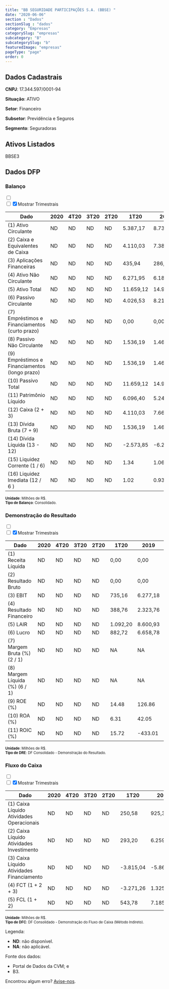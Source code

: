 ```yaml
---  
title: "BB SEGURIDADE PARTICIPAÇÕES S.A. (BBSE) "  
date: "2020-06-06"  
section : "Dados"  
sectionSlug : "dados"  
category: "Empresas"  
categorySlug: "empresas"  
subcategory: "B"  
subcategorySlug: "b"  
featuredImage: "empresas"  
pageType: "page"  
order: 0  
---
```



## Dados Cadastrais


**CNPJ**: 17.344.597/0001-94

**Situação**: ATIVO

**Setor**: Financeiro

**Subsetor**: Previdência e Seguros

**Segmento**: Seguradoras


## Ativos Listados


BBSE3 


## Dados DFP

### Balanço
  
<input type='checkbox' class='toggleCommand' id='toggleBalanco' name='toggleBalanco'>  
<div class='filter-group-balanco'>  
<div class='check_button_balanco'>  
<label for='toggleBalanco'>  
<input type='checkbox' data-filter-col='trimBalanco'><input type='checkbox' data-filter-col='trimBalanco' checked><span>Mostrar Trimestrais</span>  
</label>  
</div>  
</div>  
<div class='overflow balancoTableWrapper'>  
<table class='balancoTable'>  
<thead>  
<tr>  
<th class='dataHeader fixedLeftColumn'>Dado</th>  
<th>2020</th>  
<th class='trimHeader' data-col='trimBalanco'>4T20</th>  
<th class='trimHeader' data-col='trimBalanco'>3T20</th>  
<th class='trimHeader' data-col='trimBalanco'>2T20</th>  
<th class='trimHeader' data-col='trimBalanco'>1T20</th>  
<th>2019</th>  
<th class='trimHeader' data-col='trimBalanco'>4T19</th>  
<th class='trimHeader' data-col='trimBalanco'>3T19</th>  
<th class='trimHeader' data-col='trimBalanco'>2T19</th>  
<th class='trimHeader' data-col='trimBalanco'>1T19</th>  
<th>2018</th>  
<th class='trimHeader' data-col='trimBalanco'>4T18</th>  
<th class='trimHeader' data-col='trimBalanco'>3T18</th>  
<th class='trimHeader' data-col='trimBalanco'>2T18</th>  
<th class='trimHeader' data-col='trimBalanco'>1T18</th>  
<th>2017</th>  
<th class='trimHeader' data-col='trimBalanco'>4T17</th>  
<th class='trimHeader' data-col='trimBalanco'>3T17</th>  
<th class='trimHeader' data-col='trimBalanco'>2T17</th>  
<th class='trimHeader' data-col='trimBalanco'>1T17</th>  
<th>2016</th>  
<th class='trimHeader' data-col='trimBalanco'>4T16</th>  
<th class='trimHeader' data-col='trimBalanco'>3T16</th>  
<th class='trimHeader' data-col='trimBalanco'>2T16</th>  
<th class='trimHeader' data-col='trimBalanco'>1T16</th>  
<th>2015</th>  
<th class='trimHeader' data-col='trimBalanco'>4T15</th>  
<th class='trimHeader' data-col='trimBalanco'>3T15</th>  
<th class='trimHeader' data-col='trimBalanco'>2T15</th>  
<th class='trimHeader' data-col='trimBalanco'>1T15</th>  
<th>2014</th>  
<th class='trimHeader' data-col='trimBalanco'>4T14</th>  
<th class='trimHeader' data-col='trimBalanco'>3T14</th>  
<th class='trimHeader' data-col='trimBalanco'>2T14</th>  
<th class='trimHeader' data-col='trimBalanco'>1T14</th>  
<th>2013</th>  
<th class='trimHeader' data-col='trimBalanco'>4T13</th>  
<th class='trimHeader' data-col='trimBalanco'>3T13</th>  
<th class='trimHeader' data-col='trimBalanco'>2T13</th>  
<th class='trimHeader' data-col='trimBalanco'>1T13</th>  
<th>2012</th>  
<th class='trimHeader' data-col='trimBalanco'>4T12</th>  
<th class='trimHeader' data-col='trimBalanco'>3T12</th>  
<th class='trimHeader' data-col='trimBalanco'>2T12</th>  
<th class='trimHeader' data-col='trimBalanco'>1T12</th>  
</tr>  
</thead>  
<tbody>  
<tr class='trContaAtivo'>  
<td class='leftAlignCell rowDescription fixedLeftColumn'>(1) Ativo Circulante</td>  
<td>ND</td>  
<td data-col='trimBalanco' class='trimData'>ND</td>  
<td data-col='trimBalanco' class='trimData'>ND</td>  
<td data-col='trimBalanco' class='trimData'>ND</td>  
<td data-col='trimBalanco' class='trimData'>5.387,17</td>  
<td>8.738,26</td>  
<td data-col='trimBalanco' class='trimData'>8.738,26</td>  
<td data-col='trimBalanco' class='trimData'>8.941,75</td>  
<td data-col='trimBalanco' class='trimData'>5.070,25</td>  
<td data-col='trimBalanco' class='trimData'>8.738,26</td>  
<td>6.895,24</td>  
<td data-col='trimBalanco' class='trimData'>7.195,00</td>  
<td data-col='trimBalanco' class='trimData'>4.267,58</td>  
<td data-col='trimBalanco' class='trimData'>4.730,85</td>  
<td data-col='trimBalanco' class='trimData'>3.719,60</td>  
<td>4.994,78</td>  
<td data-col='trimBalanco' class='trimData'>4.994,78</td>  
<td data-col='trimBalanco' class='trimData'>4.130,61</td>  
<td data-col='trimBalanco' class='trimData'>3.596,69</td>  
<td data-col='trimBalanco' class='trimData'>2.682,76</td>  
<td>3.238,77</td>  
<td data-col='trimBalanco' class='trimData'>3.238,77</td>  
<td data-col='trimBalanco' class='trimData'>2.596,71</td>  
<td data-col='trimBalanco' class='trimData'>3.136,53</td>  
<td data-col='trimBalanco' class='trimData'>2.088,93</td>  
<td>2.581,15</td>  
<td data-col='trimBalanco' class='trimData'>2.581,15</td>  
<td data-col='trimBalanco' class='trimData'>2.204,87</td>  
<td data-col='trimBalanco' class='trimData'>3.002,01</td>  
<td data-col='trimBalanco' class='trimData'>2.454,12</td>  
<td>2.963,51</td>  
<td data-col='trimBalanco' class='trimData'>2.963,51</td>  
<td data-col='trimBalanco' class='trimData'>2.308,76</td>  
<td data-col='trimBalanco' class='trimData'>2.551,80</td>  
<td data-col='trimBalanco' class='trimData'>1.897,15</td>  
<td>2.421,14</td>  
<td data-col='trimBalanco' class='trimData'>2.558,05</td>  
<td data-col='trimBalanco' class='trimData'>2.421,14</td>  
<td data-col='trimBalanco' class='trimData'>2.472,22</td>  
<td data-col='trimBalanco' class='trimData'>2.002,07</td>  
<td>1.901,31</td>  
<td data-col='trimBalanco' class='trimData'>1.901,31</td>  
<td data-col='trimBalanco' class='trimData'>1.901,31</td>  
<td data-col='trimBalanco' class='trimData'>1.901,31</td>  
<td data-col='trimBalanco' class='trimData'>1.901,31</td>  
</tr>  
<tr class='trContaAtivo'>  
<td class='leftAlignCell rowDescription fixedLeftColumn'>(2) Caixa e Equivalentes de Caixa</td>  
<td>ND</td>  
<td data-col='trimBalanco' class='trimData'>ND</td>  
<td data-col='trimBalanco' class='trimData'>ND</td>  
<td data-col='trimBalanco' class='trimData'>ND</td>  
<td data-col='trimBalanco' class='trimData'>4.110,03</td>  
<td>7.381,29</td>  
<td data-col='trimBalanco' class='trimData'>7.381,29</td>  
<td data-col='trimBalanco' class='trimData'>6.115,73</td>  
<td data-col='trimBalanco' class='trimData'>3.830,43</td>  
<td data-col='trimBalanco' class='trimData'>7.381,29</td>  
<td>6.056,25</td>  
<td data-col='trimBalanco' class='trimData'>6.056,25</td>  
<td data-col='trimBalanco' class='trimData'>2.771,09</td>  
<td data-col='trimBalanco' class='trimData'>3.285,49</td>  
<td data-col='trimBalanco' class='trimData'>2.322,00</td>  
<td>3.644,18</td>  
<td data-col='trimBalanco' class='trimData'>3.644,18</td>  
<td data-col='trimBalanco' class='trimData'>2.506,82</td>  
<td data-col='trimBalanco' class='trimData'>2.515,24</td>  
<td data-col='trimBalanco' class='trimData'>1.595,00</td>  
<td>2.174,91</td>  
<td data-col='trimBalanco' class='trimData'>2.174,91</td>  
<td data-col='trimBalanco' class='trimData'>1.355,71</td>  
<td data-col='trimBalanco' class='trimData'>1.999,88</td>  
<td data-col='trimBalanco' class='trimData'>1.041,22</td>  
<td>1.561,08</td>  
<td data-col='trimBalanco' class='trimData'>1.561,08</td>  
<td data-col='trimBalanco' class='trimData'>1.181,01</td>  
<td data-col='trimBalanco' class='trimData'>1.831,36</td>  
<td data-col='trimBalanco' class='trimData'>1.551,11</td>  
<td>2.094,43</td>  
<td data-col='trimBalanco' class='trimData'>2.094,43</td>  
<td data-col='trimBalanco' class='trimData'>1.610,33</td>  
<td data-col='trimBalanco' class='trimData'>1.862,42</td>  
<td data-col='trimBalanco' class='trimData'>1.153,77</td>  
<td>1.785,28</td>  
<td data-col='trimBalanco' class='trimData'>1.785,28</td>  
<td data-col='trimBalanco' class='trimData'>1.785,28</td>  
<td data-col='trimBalanco' class='trimData'>1.675,43</td>  
<td data-col='trimBalanco' class='trimData'>1.382,57</td>  
<td>1.327,93</td>  
<td data-col='trimBalanco' class='trimData'>1.327,93</td>  
<td data-col='trimBalanco' class='trimData'>1.327,93</td>  
<td data-col='trimBalanco' class='trimData'>1.327,93</td>  
<td data-col='trimBalanco' class='trimData'>1.327,93</td>  
</tr>  
<tr class='trContaAtivo'>  
<td class='leftAlignCell rowDescription fixedLeftColumn'>(3) Aplicações Financeiras</td>  
<td>ND</td>  
<td data-col='trimBalanco' class='trimData'>ND</td>  
<td data-col='trimBalanco' class='trimData'>ND</td>  
<td data-col='trimBalanco' class='trimData'>ND</td>  
<td data-col='trimBalanco' class='trimData'>435,94</td>  
<td>286,30</td>  
<td data-col='trimBalanco' class='trimData'>286,30</td>  
<td data-col='trimBalanco' class='trimData'>161,12</td>  
<td data-col='trimBalanco' class='trimData'>0,00</td>  
<td data-col='trimBalanco' class='trimData'>286,30</td>  
<td>0,00</td>  
<td data-col='trimBalanco' class='trimData'>0,00</td>  
<td data-col='trimBalanco' class='trimData'>117,02</td>  
<td data-col='trimBalanco' class='trimData'>489,96</td>  
<td data-col='trimBalanco' class='trimData'>482,17</td>  
<td>474,37</td>  
<td data-col='trimBalanco' class='trimData'>474,37</td>  
<td data-col='trimBalanco' class='trimData'>356,41</td>  
<td data-col='trimBalanco' class='trimData'>0,03</td>  
<td data-col='trimBalanco' class='trimData'>0,07</td>  
<td>0,06</td>  
<td data-col='trimBalanco' class='trimData'>0,06</td>  
<td data-col='trimBalanco' class='trimData'>0,04</td>  
<td data-col='trimBalanco' class='trimData'>0,04</td>  
<td data-col='trimBalanco' class='trimData'>0,04</td>  
<td>0,05</td>  
<td data-col='trimBalanco' class='trimData'>0,05</td>  
<td data-col='trimBalanco' class='trimData'>0,07</td>  
<td data-col='trimBalanco' class='trimData'>186,32</td>  
<td data-col='trimBalanco' class='trimData'>0,07</td>  
<td>0,08</td>  
<td data-col='trimBalanco' class='trimData'>0,08</td>  
<td data-col='trimBalanco' class='trimData'>0,65</td>  
<td data-col='trimBalanco' class='trimData'>3,18</td>  
<td data-col='trimBalanco' class='trimData'>3,12</td>  
<td>3,05</td>  
<td data-col='trimBalanco' class='trimData'>3,05</td>  
<td data-col='trimBalanco' class='trimData'>3,05</td>  
<td data-col='trimBalanco' class='trimData'>0,39</td>  
<td data-col='trimBalanco' class='trimData'>0,38</td>  
<td>0,40</td>  
<td data-col='trimBalanco' class='trimData'>0,40</td>  
<td data-col='trimBalanco' class='trimData'>0,40</td>  
<td data-col='trimBalanco' class='trimData'>0,40</td>  
<td data-col='trimBalanco' class='trimData'>0,40</td>  
</tr>  
<tr class='trContaAtivo'>  
<td class='leftAlignCell rowDescription fixedLeftColumn'>(4) Ativo Não Circulante</td>  
<td>ND</td>  
<td data-col='trimBalanco' class='trimData'>ND</td>  
<td data-col='trimBalanco' class='trimData'>ND</td>  
<td data-col='trimBalanco' class='trimData'>ND</td>  
<td data-col='trimBalanco' class='trimData'>6.271,95</td>  
<td>6.188,29</td>  
<td data-col='trimBalanco' class='trimData'>6.188,29</td>  
<td data-col='trimBalanco' class='trimData'>6.052,41</td>  
<td data-col='trimBalanco' class='trimData'>6.637,39</td>  
<td data-col='trimBalanco' class='trimData'>6.188,29</td>  
<td>6.731,45</td>  
<td data-col='trimBalanco' class='trimData'>6.485,13</td>  
<td data-col='trimBalanco' class='trimData'>8.573,63</td>  
<td data-col='trimBalanco' class='trimData'>8.544,52</td>  
<td data-col='trimBalanco' class='trimData'>8.275,72</td>  
<td>8.339,63</td>  
<td data-col='trimBalanco' class='trimData'>8.339,63</td>  
<td data-col='trimBalanco' class='trimData'>8.413,18</td>  
<td data-col='trimBalanco' class='trimData'>8.950,81</td>  
<td data-col='trimBalanco' class='trimData'>8.729,27</td>  
<td>9.303,53</td>  
<td data-col='trimBalanco' class='trimData'>9.303,53</td>  
<td data-col='trimBalanco' class='trimData'>8.962,10</td>  
<td data-col='trimBalanco' class='trimData'>8.885,60</td>  
<td data-col='trimBalanco' class='trimData'>8.582,42</td>  
<td>8.914,52</td>  
<td data-col='trimBalanco' class='trimData'>8.914,52</td>  
<td data-col='trimBalanco' class='trimData'>8.213,64</td>  
<td data-col='trimBalanco' class='trimData'>8.105,05</td>  
<td data-col='trimBalanco' class='trimData'>7.275,09</td>  
<td>7.419,17</td>  
<td data-col='trimBalanco' class='trimData'>7.419,17</td>  
<td data-col='trimBalanco' class='trimData'>6.672,57</td>  
<td data-col='trimBalanco' class='trimData'>6.803,18</td>  
<td data-col='trimBalanco' class='trimData'>6.385,84</td>  
<td>6.364,33</td>  
<td data-col='trimBalanco' class='trimData'>6.227,43</td>  
<td data-col='trimBalanco' class='trimData'>6.364,33</td>  
<td data-col='trimBalanco' class='trimData'>5.880,11</td>  
<td data-col='trimBalanco' class='trimData'>5.571,00</td>  
<td>5.391,31</td>  
<td data-col='trimBalanco' class='trimData'>5.391,31</td>  
<td data-col='trimBalanco' class='trimData'>5.391,31</td>  
<td data-col='trimBalanco' class='trimData'>5.391,31</td>  
<td data-col='trimBalanco' class='trimData'>5.391,31</td>  
</tr>  
<tr class='trContaAtivo'>  
<td class='leftAlignCell rowDescription fixedLeftColumn'>(5) Ativo Total</td>  
<td>ND</td>  
<td data-col='trimBalanco' class='trimData'>ND</td>  
<td data-col='trimBalanco' class='trimData'>ND</td>  
<td data-col='trimBalanco' class='trimData'>ND</td>  
<td data-col='trimBalanco' class='trimData'>11.659,12</td>  
<td>14.926,55</td>  
<td data-col='trimBalanco' class='trimData'>14.926,55</td>  
<td data-col='trimBalanco' class='trimData'>14.994,16</td>  
<td data-col='trimBalanco' class='trimData'>11.707,64</td>  
<td data-col='trimBalanco' class='trimData'>14.926,55</td>  
<td>13.626,69</td>  
<td data-col='trimBalanco' class='trimData'>13.680,12</td>  
<td data-col='trimBalanco' class='trimData'>12.841,20</td>  
<td data-col='trimBalanco' class='trimData'>13.275,37</td>  
<td data-col='trimBalanco' class='trimData'>11.995,31</td>  
<td>13.334,41</td>  
<td data-col='trimBalanco' class='trimData'>13.334,41</td>  
<td data-col='trimBalanco' class='trimData'>12.543,79</td>  
<td data-col='trimBalanco' class='trimData'>12.547,50</td>  
<td data-col='trimBalanco' class='trimData'>11.412,03</td>  
<td>12.542,31</td>  
<td data-col='trimBalanco' class='trimData'>12.542,31</td>  
<td data-col='trimBalanco' class='trimData'>11.558,82</td>  
<td data-col='trimBalanco' class='trimData'>12.022,13</td>  
<td data-col='trimBalanco' class='trimData'>10.671,35</td>  
<td>11.495,68</td>  
<td data-col='trimBalanco' class='trimData'>11.495,68</td>  
<td data-col='trimBalanco' class='trimData'>10.418,51</td>  
<td data-col='trimBalanco' class='trimData'>11.107,07</td>  
<td data-col='trimBalanco' class='trimData'>9.729,21</td>  
<td>10.382,68</td>  
<td data-col='trimBalanco' class='trimData'>10.382,68</td>  
<td data-col='trimBalanco' class='trimData'>8.981,33</td>  
<td data-col='trimBalanco' class='trimData'>9.354,99</td>  
<td data-col='trimBalanco' class='trimData'>8.282,99</td>  
<td>8.785,48</td>  
<td data-col='trimBalanco' class='trimData'>8.785,48</td>  
<td data-col='trimBalanco' class='trimData'>8.785,48</td>  
<td data-col='trimBalanco' class='trimData'>8.352,34</td>  
<td data-col='trimBalanco' class='trimData'>7.573,07</td>  
<td>7.292,61</td>  
<td data-col='trimBalanco' class='trimData'>7.292,61</td>  
<td data-col='trimBalanco' class='trimData'>7.292,61</td>  
<td data-col='trimBalanco' class='trimData'>7.292,61</td>  
<td data-col='trimBalanco' class='trimData'>7.292,61</td>  
</tr>  
<tr class='trContaPassivo'>  
<td class='leftAlignCell rowDescription fixedLeftColumn'>(6) Passivo Circulante</td>  
<td>ND</td>  
<td data-col='trimBalanco' class='trimData'>ND</td>  
<td data-col='trimBalanco' class='trimData'>ND</td>  
<td data-col='trimBalanco' class='trimData'>ND</td>  
<td data-col='trimBalanco' class='trimData'>4.026,53</td>  
<td>8.215,73</td>  
<td data-col='trimBalanco' class='trimData'>8.215,73</td>  
<td data-col='trimBalanco' class='trimData'>2.992,32</td>  
<td data-col='trimBalanco' class='trimData'>3.220,48</td>  
<td data-col='trimBalanco' class='trimData'>8.215,73</td>  
<td>5.568,26</td>  
<td data-col='trimBalanco' class='trimData'>5.621,69</td>  
<td data-col='trimBalanco' class='trimData'>1.475,44</td>  
<td data-col='trimBalanco' class='trimData'>2.813,80</td>  
<td data-col='trimBalanco' class='trimData'>1.029,39</td>  
<td>3.277,73</td>  
<td data-col='trimBalanco' class='trimData'>3.277,73</td>  
<td data-col='trimBalanco' class='trimData'>1.536,03</td>  
<td data-col='trimBalanco' class='trimData'>2.756,37</td>  
<td data-col='trimBalanco' class='trimData'>1.004,43</td>  
<td>3.105,11</td>  
<td data-col='trimBalanco' class='trimData'>3.105,11</td>  
<td data-col='trimBalanco' class='trimData'>1.429,55</td>  
<td data-col='trimBalanco' class='trimData'>2.840,49</td>  
<td data-col='trimBalanco' class='trimData'>959,44</td>  
<td>2.693,19</td>  
<td data-col='trimBalanco' class='trimData'>2.693,19</td>  
<td data-col='trimBalanco' class='trimData'>974,04</td>  
<td data-col='trimBalanco' class='trimData'>2.681,52</td>  
<td data-col='trimBalanco' class='trimData'>878,06</td>  
<td>1.431,92</td>  
<td data-col='trimBalanco' class='trimData'>1.431,92</td>  
<td data-col='trimBalanco' class='trimData'>819,66</td>  
<td data-col='trimBalanco' class='trimData'>1.184,06</td>  
<td data-col='trimBalanco' class='trimData'>715,93</td>  
<td>1.074,36</td>  
<td data-col='trimBalanco' class='trimData'>1.570,23</td>  
<td data-col='trimBalanco' class='trimData'>1.074,36</td>  
<td data-col='trimBalanco' class='trimData'>1.416,02</td>  
<td data-col='trimBalanco' class='trimData'>1.181,60</td>  
<td>1.384,58</td>  
<td data-col='trimBalanco' class='trimData'>1.384,58</td>  
<td data-col='trimBalanco' class='trimData'>1.384,58</td>  
<td data-col='trimBalanco' class='trimData'>1.384,58</td>  
<td data-col='trimBalanco' class='trimData'>1.384,58</td>  
</tr>  
<tr class='trContaPassivo'>  
<td class='leftAlignCell rowDescription fixedLeftColumn'>(7) Empréstimos e Financiamentos (curto prazo)</td>  
<td>ND</td>  
<td data-col='trimBalanco' class='trimData'>ND</td>  
<td data-col='trimBalanco' class='trimData'>ND</td>  
<td data-col='trimBalanco' class='trimData'>ND</td>  
<td data-col='trimBalanco' class='trimData'>0,00</td>  
<td>0,00</td>  
<td data-col='trimBalanco' class='trimData'>0,00</td>  
<td data-col='trimBalanco' class='trimData'>0,00</td>  
<td data-col='trimBalanco' class='trimData'>0,00</td>  
<td data-col='trimBalanco' class='trimData'>0,00</td>  
<td>0,00</td>  
<td data-col='trimBalanco' class='trimData'>0,00</td>  
<td data-col='trimBalanco' class='trimData'>0,00</td>  
<td data-col='trimBalanco' class='trimData'>0,00</td>  
<td data-col='trimBalanco' class='trimData'>0,00</td>  
<td>0,00</td>  
<td data-col='trimBalanco' class='trimData'>0,00</td>  
<td data-col='trimBalanco' class='trimData'>0,00</td>  
<td data-col='trimBalanco' class='trimData'>0,00</td>  
<td data-col='trimBalanco' class='trimData'>0,00</td>  
<td>0,00</td>  
<td data-col='trimBalanco' class='trimData'>0,00</td>  
<td data-col='trimBalanco' class='trimData'>0,00</td>  
<td data-col='trimBalanco' class='trimData'>0,00</td>  
<td data-col='trimBalanco' class='trimData'>0,00</td>  
<td>0,00</td>  
<td data-col='trimBalanco' class='trimData'>0,00</td>  
<td data-col='trimBalanco' class='trimData'>0,00</td>  
<td data-col='trimBalanco' class='trimData'>0,00</td>  
<td data-col='trimBalanco' class='trimData'>0,00</td>  
<td>0,00</td>  
<td data-col='trimBalanco' class='trimData'>0,00</td>  
<td data-col='trimBalanco' class='trimData'>0,00</td>  
<td data-col='trimBalanco' class='trimData'>0,00</td>  
<td data-col='trimBalanco' class='trimData'>0,00</td>  
<td>0,00</td>  
<td data-col='trimBalanco' class='trimData'>0,00</td>  
<td data-col='trimBalanco' class='trimData'>0,00</td>  
<td data-col='trimBalanco' class='trimData'>0,00</td>  
<td data-col='trimBalanco' class='trimData'>0,00</td>  
<td>0,00</td>  
<td data-col='trimBalanco' class='trimData'>0,00</td>  
<td data-col='trimBalanco' class='trimData'>0,00</td>  
<td data-col='trimBalanco' class='trimData'>0,00</td>  
<td data-col='trimBalanco' class='trimData'>0,00</td>  
</tr>  
<tr class='trContaPassivo'>  
<td class='leftAlignCell rowDescription fixedLeftColumn'>(8) Passivo Não Circulante</td>  
<td>ND</td>  
<td data-col='trimBalanco' class='trimData'>ND</td>  
<td data-col='trimBalanco' class='trimData'>ND</td>  
<td data-col='trimBalanco' class='trimData'>ND</td>  
<td data-col='trimBalanco' class='trimData'>1.536,19</td>  
<td>1.462,07</td>  
<td data-col='trimBalanco' class='trimData'>1.462,07</td>  
<td data-col='trimBalanco' class='trimData'>1.431,60</td>  
<td data-col='trimBalanco' class='trimData'>1.367,79</td>  
<td data-col='trimBalanco' class='trimData'>1.462,07</td>  
<td>1.228,04</td>  
<td data-col='trimBalanco' class='trimData'>1.228,04</td>  
<td data-col='trimBalanco' class='trimData'>1.230,28</td>  
<td data-col='trimBalanco' class='trimData'>1.195,48</td>  
<td data-col='trimBalanco' class='trimData'>1.170,52</td>  
<td>1.158,21</td>  
<td data-col='trimBalanco' class='trimData'>1.158,21</td>  
<td data-col='trimBalanco' class='trimData'>1.117,92</td>  
<td data-col='trimBalanco' class='trimData'>1.108,28</td>  
<td data-col='trimBalanco' class='trimData'>1.118,32</td>  
<td>1.148,13</td>  
<td data-col='trimBalanco' class='trimData'>1.148,13</td>  
<td data-col='trimBalanco' class='trimData'>1.148,58</td>  
<td data-col='trimBalanco' class='trimData'>1.195,66</td>  
<td data-col='trimBalanco' class='trimData'>1.185,53</td>  
<td>1.221,72</td>  
<td data-col='trimBalanco' class='trimData'>1.221,72</td>  
<td data-col='trimBalanco' class='trimData'>1.197,27</td>  
<td data-col='trimBalanco' class='trimData'>1.181,17</td>  
<td data-col='trimBalanco' class='trimData'>1.092,21</td>  
<td>1.026,78</td>  
<td data-col='trimBalanco' class='trimData'>1.026,78</td>  
<td data-col='trimBalanco' class='trimData'>908,94</td>  
<td data-col='trimBalanco' class='trimData'>897,32</td>  
<td data-col='trimBalanco' class='trimData'>794,78</td>  
<td>769,85</td>  
<td data-col='trimBalanco' class='trimData'>273,98</td>  
<td data-col='trimBalanco' class='trimData'>769,85</td>  
<td data-col='trimBalanco' class='trimData'>270,48</td>  
<td data-col='trimBalanco' class='trimData'>270,07</td>  
<td>269,65</td>  
<td data-col='trimBalanco' class='trimData'>269,65</td>  
<td data-col='trimBalanco' class='trimData'>269,65</td>  
<td data-col='trimBalanco' class='trimData'>269,65</td>  
<td data-col='trimBalanco' class='trimData'>269,65</td>  
</tr>  
<tr class='trContaPassivo'>  
<td class='leftAlignCell rowDescription fixedLeftColumn'>(9) Empréstimos e Financiamentos (longo prazo)</td>  
<td>ND</td>  
<td data-col='trimBalanco' class='trimData'>ND</td>  
<td data-col='trimBalanco' class='trimData'>ND</td>  
<td data-col='trimBalanco' class='trimData'>ND</td>  
<td data-col='trimBalanco' class='trimData'>1.536,19</td>  
<td>1.462,07</td>  
<td data-col='trimBalanco' class='trimData'>1.462,07</td>  
<td data-col='trimBalanco' class='trimData'>1.431,60</td>  
<td data-col='trimBalanco' class='trimData'>1.367,79</td>  
<td data-col='trimBalanco' class='trimData'>1.462,07</td>  
<td>1.228,04</td>  
<td data-col='trimBalanco' class='trimData'>1.228,04</td>  
<td data-col='trimBalanco' class='trimData'>1.230,28</td>  
<td data-col='trimBalanco' class='trimData'>1.195,48</td>  
<td data-col='trimBalanco' class='trimData'>1.170,52</td>  
<td>1.158,21</td>  
<td data-col='trimBalanco' class='trimData'>1.158,21</td>  
<td data-col='trimBalanco' class='trimData'>1.117,92</td>  
<td data-col='trimBalanco' class='trimData'>1.108,28</td>  
<td data-col='trimBalanco' class='trimData'>1.118,32</td>  
<td>1.148,13</td>  
<td data-col='trimBalanco' class='trimData'>1.148,13</td>  
<td data-col='trimBalanco' class='trimData'>1.148,58</td>  
<td data-col='trimBalanco' class='trimData'>1.195,66</td>  
<td data-col='trimBalanco' class='trimData'>1.185,53</td>  
<td>1.221,72</td>  
<td data-col='trimBalanco' class='trimData'>1.221,72</td>  
<td data-col='trimBalanco' class='trimData'>1.197,27</td>  
<td data-col='trimBalanco' class='trimData'>1.181,17</td>  
<td data-col='trimBalanco' class='trimData'>1.092,21</td>  
<td>1.026,78</td>  
<td data-col='trimBalanco' class='trimData'>1.026,78</td>  
<td data-col='trimBalanco' class='trimData'>908,94</td>  
<td data-col='trimBalanco' class='trimData'>897,32</td>  
<td data-col='trimBalanco' class='trimData'>794,78</td>  
<td>769,85</td>  
<td data-col='trimBalanco' class='trimData'>273,98</td>  
<td data-col='trimBalanco' class='trimData'>769,85</td>  
<td data-col='trimBalanco' class='trimData'>270,48</td>  
<td data-col='trimBalanco' class='trimData'>270,07</td>  
<td>269,65</td>  
<td data-col='trimBalanco' class='trimData'>269,65</td>  
<td data-col='trimBalanco' class='trimData'>269,65</td>  
<td data-col='trimBalanco' class='trimData'>269,65</td>  
<td data-col='trimBalanco' class='trimData'>269,65</td>  
</tr>  
<tr class='trContaPassivo'>  
<td class='leftAlignCell rowDescription fixedLeftColumn'>(10) Passivo Total</td>  
<td>ND</td>  
<td data-col='trimBalanco' class='trimData'>ND</td>  
<td data-col='trimBalanco' class='trimData'>ND</td>  
<td data-col='trimBalanco' class='trimData'>ND</td>  
<td data-col='trimBalanco' class='trimData'>11.659,12</td>  
<td>14.926,55</td>  
<td data-col='trimBalanco' class='trimData'>14.926,55</td>  
<td data-col='trimBalanco' class='trimData'>14.994,16</td>  
<td data-col='trimBalanco' class='trimData'>11.707,64</td>  
<td data-col='trimBalanco' class='trimData'>14.926,55</td>  
<td>13.626,69</td>  
<td data-col='trimBalanco' class='trimData'>13.680,12</td>  
<td data-col='trimBalanco' class='trimData'>12.841,20</td>  
<td data-col='trimBalanco' class='trimData'>13.275,37</td>  
<td data-col='trimBalanco' class='trimData'>11.995,31</td>  
<td>13.334,41</td>  
<td data-col='trimBalanco' class='trimData'>13.334,41</td>  
<td data-col='trimBalanco' class='trimData'>12.543,79</td>  
<td data-col='trimBalanco' class='trimData'>12.547,50</td>  
<td data-col='trimBalanco' class='trimData'>11.412,03</td>  
<td>12.542,31</td>  
<td data-col='trimBalanco' class='trimData'>12.542,31</td>  
<td data-col='trimBalanco' class='trimData'>11.558,82</td>  
<td data-col='trimBalanco' class='trimData'>12.022,13</td>  
<td data-col='trimBalanco' class='trimData'>10.671,35</td>  
<td>11.495,68</td>  
<td data-col='trimBalanco' class='trimData'>11.495,68</td>  
<td data-col='trimBalanco' class='trimData'>10.418,51</td>  
<td data-col='trimBalanco' class='trimData'>11.107,07</td>  
<td data-col='trimBalanco' class='trimData'>9.729,21</td>  
<td>10.382,68</td>  
<td data-col='trimBalanco' class='trimData'>10.382,68</td>  
<td data-col='trimBalanco' class='trimData'>8.981,33</td>  
<td data-col='trimBalanco' class='trimData'>9.354,99</td>  
<td data-col='trimBalanco' class='trimData'>8.282,99</td>  
<td>8.785,48</td>  
<td data-col='trimBalanco' class='trimData'>8.785,48</td>  
<td data-col='trimBalanco' class='trimData'>8.785,48</td>  
<td data-col='trimBalanco' class='trimData'>8.352,34</td>  
<td data-col='trimBalanco' class='trimData'>7.573,07</td>  
<td>7.292,61</td>  
<td data-col='trimBalanco' class='trimData'>7.292,61</td>  
<td data-col='trimBalanco' class='trimData'>7.292,61</td>  
<td data-col='trimBalanco' class='trimData'>7.292,61</td>  
<td data-col='trimBalanco' class='trimData'>7.292,61</td>  
</tr>  
<tr class='trContaPassivo'>  
<td class='leftAlignCell rowDescription fixedLeftColumn'>(11) Patrimônio Líquido</td>  
<td>ND</td>  
<td data-col='trimBalanco' class='trimData'>ND</td>  
<td data-col='trimBalanco' class='trimData'>ND</td>  
<td data-col='trimBalanco' class='trimData'>ND</td>  
<td data-col='trimBalanco' class='trimData'>6.096,40</td>  
<td>5.248,75</td>  
<td data-col='trimBalanco' class='trimData'>5.248,75</td>  
<td data-col='trimBalanco' class='trimData'>10.570,24</td>  
<td data-col='trimBalanco' class='trimData'>7.119,37</td>  
<td data-col='trimBalanco' class='trimData'>5.248,75</td>  
<td>6.830,39</td>  
<td data-col='trimBalanco' class='trimData'>6.830,39</td>  
<td data-col='trimBalanco' class='trimData'>10.135,48</td>  
<td data-col='trimBalanco' class='trimData'>9.266,10</td>  
<td data-col='trimBalanco' class='trimData'>9.795,41</td>  
<td>8.898,47</td>  
<td data-col='trimBalanco' class='trimData'>8.898,47</td>  
<td data-col='trimBalanco' class='trimData'>9.889,84</td>  
<td data-col='trimBalanco' class='trimData'>8.682,86</td>  
<td data-col='trimBalanco' class='trimData'>9.289,28</td>  
<td>8.289,07</td>  
<td data-col='trimBalanco' class='trimData'>8.289,07</td>  
<td data-col='trimBalanco' class='trimData'>8.980,69</td>  
<td data-col='trimBalanco' class='trimData'>7.985,98</td>  
<td data-col='trimBalanco' class='trimData'>8.526,39</td>  
<td>7.580,77</td>  
<td data-col='trimBalanco' class='trimData'>7.580,77</td>  
<td data-col='trimBalanco' class='trimData'>8.247,20</td>  
<td data-col='trimBalanco' class='trimData'>7.244,38</td>  
<td data-col='trimBalanco' class='trimData'>7.758,94</td>  
<td>7.923,98</td>  
<td data-col='trimBalanco' class='trimData'>7.923,98</td>  
<td data-col='trimBalanco' class='trimData'>7.252,73</td>  
<td data-col='trimBalanco' class='trimData'>7.273,61</td>  
<td data-col='trimBalanco' class='trimData'>6.772,28</td>  
<td>6.941,27</td>  
<td data-col='trimBalanco' class='trimData'>6.941,27</td>  
<td data-col='trimBalanco' class='trimData'>6.941,27</td>  
<td data-col='trimBalanco' class='trimData'>6.665,84</td>  
<td data-col='trimBalanco' class='trimData'>6.121,40</td>  
<td>5.638,37</td>  
<td data-col='trimBalanco' class='trimData'>5.638,37</td>  
<td data-col='trimBalanco' class='trimData'>5.638,37</td>  
<td data-col='trimBalanco' class='trimData'>5.638,37</td>  
<td data-col='trimBalanco' class='trimData'>5.638,37</td>  
</tr>  
<tr>  
<td class='leftAlignCell rowDescription fixedLeftColumn'>(12) Caixa (2 + 3)</td>  
<td>ND</td>  
<td data-col='trimBalanco' class='trimData'>ND</td>  
<td data-col='trimBalanco' class='trimData'>ND</td>  
<td data-col='trimBalanco' class='trimData'>ND</td>  
<td class='positiveNumber trimData' data-col='trimBalanco'>4.110,03</td>  
<td class='positiveNumber'>7.667,59</td>  
<td class='positiveNumber trimData' data-col='trimBalanco'>7.381,29</td>  
<td class='positiveNumber trimData' data-col='trimBalanco'>6.115,73</td>  
<td class='positiveNumber trimData' data-col='trimBalanco'>3.830,43</td>  
<td class='positiveNumber trimData' data-col='trimBalanco'>7.381,29</td>  
<td class='positiveNumber'>6.056,25</td>  
<td class='positiveNumber trimData' data-col='trimBalanco'>6.056,25</td>  
<td class='positiveNumber trimData' data-col='trimBalanco'>2.771,09</td>  
<td class='positiveNumber trimData' data-col='trimBalanco'>3.285,49</td>  
<td class='positiveNumber trimData' data-col='trimBalanco'>2.322,00</td>  
<td class='positiveNumber'>4.118,54</td>  
<td class='positiveNumber trimData' data-col='trimBalanco'>3.644,18</td>  
<td class='positiveNumber trimData' data-col='trimBalanco'>2.506,82</td>  
<td class='positiveNumber trimData' data-col='trimBalanco'>2.515,24</td>  
<td class='positiveNumber trimData' data-col='trimBalanco'>1.595,00</td>  
<td class='positiveNumber'>2.174,97</td>  
<td class='positiveNumber trimData' data-col='trimBalanco'>2.174,91</td>  
<td class='positiveNumber trimData' data-col='trimBalanco'>1.355,71</td>  
<td class='positiveNumber trimData' data-col='trimBalanco'>1.999,88</td>  
<td class='positiveNumber trimData' data-col='trimBalanco'>1.041,22</td>  
<td class='positiveNumber'>1.561,13</td>  
<td class='positiveNumber trimData' data-col='trimBalanco'>1.561,08</td>  
<td class='positiveNumber trimData' data-col='trimBalanco'>1.181,01</td>  
<td class='positiveNumber trimData' data-col='trimBalanco'>1.831,36</td>  
<td class='positiveNumber trimData' data-col='trimBalanco'>1.551,11</td>  
<td class='positiveNumber'>2.094,50</td>  
<td class='positiveNumber trimData' data-col='trimBalanco'>2.094,43</td>  
<td class='positiveNumber trimData' data-col='trimBalanco'>1.610,33</td>  
<td class='positiveNumber trimData' data-col='trimBalanco'>1.862,42</td>  
<td class='positiveNumber trimData' data-col='trimBalanco'>1.153,77</td>  
<td class='positiveNumber'>1.788,33</td>  
<td class='positiveNumber trimData' data-col='trimBalanco'>1.785,28</td>  
<td class='positiveNumber trimData' data-col='trimBalanco'>1.785,28</td>  
<td class='positiveNumber trimData' data-col='trimBalanco'>1.675,43</td>  
<td class='positiveNumber trimData' data-col='trimBalanco'>1.382,57</td>  
<td class='positiveNumber'>1.328,33</td>  
<td class='positiveNumber trimData' data-col='trimBalanco'>1.327,93</td>  
<td class='positiveNumber trimData' data-col='trimBalanco'>1.327,93</td>  
<td class='positiveNumber trimData' data-col='trimBalanco'>1.327,93</td>  
<td class='positiveNumber trimData' data-col='trimBalanco'>1.327,93</td>  
</tr>  
<tr class='trDividaBruta'>  
<td class='leftAlignCell rowDescription fixedLeftColumn'>(13) Dívida Bruta (7 + 9)</td>  
<td>ND</td>  
<td data-col='trimBalanco' class='trimData'>ND</td>  
<td data-col='trimBalanco' class='trimData'>ND</td>  
<td data-col='trimBalanco' class='trimData'>ND</td>  
<td class='negativeNumber trimData' data-col='trimBalanco'>1.536,19</td>  
<td class='negativeNumber'>1.462,07</td>  
<td class='negativeNumber trimData' data-col='trimBalanco'>1.462,07</td>  
<td class='negativeNumber trimData' data-col='trimBalanco'>1.431,60</td>  
<td class='negativeNumber trimData' data-col='trimBalanco'>1.367,79</td>  
<td class='negativeNumber trimData' data-col='trimBalanco'>1.462,07</td>  
<td class='negativeNumber'>1.228,04</td>  
<td class='negativeNumber trimData' data-col='trimBalanco'>1.228,04</td>  
<td class='negativeNumber trimData' data-col='trimBalanco'>1.230,28</td>  
<td class='negativeNumber trimData' data-col='trimBalanco'>1.195,48</td>  
<td class='negativeNumber trimData' data-col='trimBalanco'>1.170,52</td>  
<td class='negativeNumber'>1.158,21</td>  
<td class='negativeNumber trimData' data-col='trimBalanco'>1.158,21</td>  
<td class='negativeNumber trimData' data-col='trimBalanco'>1.117,92</td>  
<td class='negativeNumber trimData' data-col='trimBalanco'>1.108,28</td>  
<td class='negativeNumber trimData' data-col='trimBalanco'>1.118,32</td>  
<td class='negativeNumber'>1.148,13</td>  
<td class='negativeNumber trimData' data-col='trimBalanco'>1.148,13</td>  
<td class='negativeNumber trimData' data-col='trimBalanco'>1.148,58</td>  
<td class='negativeNumber trimData' data-col='trimBalanco'>1.195,66</td>  
<td class='negativeNumber trimData' data-col='trimBalanco'>1.185,53</td>  
<td class='negativeNumber'>1.221,72</td>  
<td class='negativeNumber trimData' data-col='trimBalanco'>1.221,72</td>  
<td class='negativeNumber trimData' data-col='trimBalanco'>1.197,27</td>  
<td class='negativeNumber trimData' data-col='trimBalanco'>1.181,17</td>  
<td class='negativeNumber trimData' data-col='trimBalanco'>1.092,21</td>  
<td class='negativeNumber'>1.026,78</td>  
<td class='negativeNumber trimData' data-col='trimBalanco'>1.026,78</td>  
<td class='negativeNumber trimData' data-col='trimBalanco'>908,94</td>  
<td class='negativeNumber trimData' data-col='trimBalanco'>897,32</td>  
<td class='negativeNumber trimData' data-col='trimBalanco'>794,78</td>  
<td class='negativeNumber'>769,85</td>  
<td class='negativeNumber trimData' data-col='trimBalanco'>273,98</td>  
<td class='negativeNumber trimData' data-col='trimBalanco'>769,85</td>  
<td class='negativeNumber trimData' data-col='trimBalanco'>270,48</td>  
<td class='negativeNumber trimData' data-col='trimBalanco'>270,07</td>  
<td class='negativeNumber'>269,65</td>  
<td class='negativeNumber trimData' data-col='trimBalanco'>269,65</td>  
<td class='negativeNumber trimData' data-col='trimBalanco'>269,65</td>  
<td class='negativeNumber trimData' data-col='trimBalanco'>269,65</td>  
<td class='negativeNumber trimData' data-col='trimBalanco'>269,65</td>  
</tr>  
<tr>  
<td class='leftAlignCell rowDescription fixedLeftColumn'>(14) Dívida Líquida  (13 - 12)</td>  
<td>ND</td>  
<td data-col='trimBalanco' class='trimData'>ND</td>  
<td data-col='trimBalanco' class='trimData'>ND</td>  
<td data-col='trimBalanco' class='trimData'>ND</td>  
<td class='positiveNumber trimData' data-col='trimBalanco'>-2.573,85</td>  
<td class='positiveNumber'>-6.205,53</td>  
<td class='positiveNumber trimData' data-col='trimBalanco'>-5.919,23</td>  
<td class='positiveNumber trimData' data-col='trimBalanco'>-4.684,13</td>  
<td class='positiveNumber trimData' data-col='trimBalanco'>-2.462,64</td>  
<td class='positiveNumber trimData' data-col='trimBalanco'>-5.919,23</td>  
<td class='positiveNumber'>-4.828,20</td>  
<td class='positiveNumber trimData' data-col='trimBalanco'>-4.828,20</td>  
<td class='positiveNumber trimData' data-col='trimBalanco'>-1.540,80</td>  
<td class='positiveNumber trimData' data-col='trimBalanco'>-2.090,01</td>  
<td class='positiveNumber trimData' data-col='trimBalanco'>-1.151,48</td>  
<td class='positiveNumber'>-2.960,34</td>  
<td class='positiveNumber trimData' data-col='trimBalanco'>-2.485,97</td>  
<td class='positiveNumber trimData' data-col='trimBalanco'>-1.388,90</td>  
<td class='positiveNumber trimData' data-col='trimBalanco'>-1.406,96</td>  
<td class='positiveNumber trimData' data-col='trimBalanco'>-476,69</td>  
<td class='positiveNumber'>-1.026,84</td>  
<td class='positiveNumber trimData' data-col='trimBalanco'>-1.026,78</td>  
<td class='positiveNumber trimData' data-col='trimBalanco'>-207,13</td>  
<td class='positiveNumber trimData' data-col='trimBalanco'>-804,23</td>  
<td class='negativeNumber trimData' data-col='trimBalanco'>144,31</td>  
<td class='positiveNumber'>-339,41</td>  
<td class='positiveNumber trimData' data-col='trimBalanco'>-339,36</td>  
<td class='negativeNumber trimData' data-col='trimBalanco'>16,26</td>  
<td class='positiveNumber trimData' data-col='trimBalanco'>-650,18</td>  
<td class='positiveNumber trimData' data-col='trimBalanco'>-458,90</td>  
<td class='positiveNumber'>-1.067,73</td>  
<td class='positiveNumber trimData' data-col='trimBalanco'>-1.067,65</td>  
<td class='positiveNumber trimData' data-col='trimBalanco'>-701,39</td>  
<td class='positiveNumber trimData' data-col='trimBalanco'>-965,11</td>  
<td class='positiveNumber trimData' data-col='trimBalanco'>-359,00</td>  
<td class='positiveNumber'>-1.018,49</td>  
<td class='positiveNumber trimData' data-col='trimBalanco'>-1.511,31</td>  
<td class='positiveNumber trimData' data-col='trimBalanco'>-1.015,44</td>  
<td class='positiveNumber trimData' data-col='trimBalanco'>-1.404,95</td>  
<td class='positiveNumber trimData' data-col='trimBalanco'>-1.112,51</td>  
<td class='positiveNumber'>-1.058,67</td>  
<td class='positiveNumber trimData' data-col='trimBalanco'>-1.058,28</td>  
<td class='positiveNumber trimData' data-col='trimBalanco'>-1.058,28</td>  
<td class='positiveNumber trimData' data-col='trimBalanco'>-1.058,28</td>  
<td class='positiveNumber trimData' data-col='trimBalanco'>-1.058,28</td>  
</tr>  
<tr>  
<td class='leftAlignCell rowDescription fixedLeftColumn'>(15) Liquidez Corrente (1 / 6)</td>  
<td>ND</td>  
<td data-col='trimBalanco' class='trimData'>ND</td>  
<td data-col='trimBalanco' class='trimData'>ND</td>  
<td data-col='trimBalanco' class='trimData'>ND</td>  
<td data-col='trimBalanco' class='trimData'>1.34</td>  
<td>1.06</td>  
<td data-col='trimBalanco' class='trimData'>1.06</td>  
<td data-col='trimBalanco' class='trimData'>2.99</td>  
<td data-col='trimBalanco' class='trimData'>1.57</td>  
<td data-col='trimBalanco' class='trimData'>1.06</td>  
<td>1.24</td>  
<td data-col='trimBalanco' class='trimData'>1.28</td>  
<td data-col='trimBalanco' class='trimData'>2.89</td>  
<td data-col='trimBalanco' class='trimData'>1.68</td>  
<td data-col='trimBalanco' class='trimData'>3.61</td>  
<td>1.52</td>  
<td data-col='trimBalanco' class='trimData'>1.52</td>  
<td data-col='trimBalanco' class='trimData'>2.69</td>  
<td data-col='trimBalanco' class='trimData'>1.30</td>  
<td data-col='trimBalanco' class='trimData'>2.67</td>  
<td>1.04</td>  
<td data-col='trimBalanco' class='trimData'>1.04</td>  
<td data-col='trimBalanco' class='trimData'>1.82</td>  
<td data-col='trimBalanco' class='trimData'>1.10</td>  
<td data-col='trimBalanco' class='trimData'>2.18</td>  
<td>0.96</td>  
<td data-col='trimBalanco' class='trimData'>0.96</td>  
<td data-col='trimBalanco' class='trimData'>2.26</td>  
<td data-col='trimBalanco' class='trimData'>1.12</td>  
<td data-col='trimBalanco' class='trimData'>2.79</td>  
<td>2.07</td>  
<td data-col='trimBalanco' class='trimData'>2.07</td>  
<td data-col='trimBalanco' class='trimData'>2.82</td>  
<td data-col='trimBalanco' class='trimData'>2.16</td>  
<td data-col='trimBalanco' class='trimData'>2.65</td>  
<td>2.25</td>  
<td data-col='trimBalanco' class='trimData'>1.63</td>  
<td data-col='trimBalanco' class='trimData'>2.25</td>  
<td data-col='trimBalanco' class='trimData'>1.75</td>  
<td data-col='trimBalanco' class='trimData'>1.69</td>  
<td>1.37</td>  
<td data-col='trimBalanco' class='trimData'>1.37</td>  
<td data-col='trimBalanco' class='trimData'>1.37</td>  
<td data-col='trimBalanco' class='trimData'>1.37</td>  
<td data-col='trimBalanco' class='trimData'>1.37</td>  
</tr>  
<tr>  
<td class='leftAlignCell rowDescription fixedLeftColumn'>(16) Liquidez Imediata  (12 / 6 )</td>  
<td>ND</td>  
<td data-col='trimBalanco' class='trimData'>ND</td>  
<td data-col='trimBalanco' class='trimData'>ND</td>  
<td data-col='trimBalanco' class='trimData'>ND</td>  
<td data-col='trimBalanco' class='trimData'>1.02</td>  
<td>0.93</td>  
<td data-col='trimBalanco' class='trimData'>0.90</td>  
<td data-col='trimBalanco' class='trimData'>2.04</td>  
<td data-col='trimBalanco' class='trimData'>1.19</td>  
<td data-col='trimBalanco' class='trimData'>0.90</td>  
<td>1.09</td>  
<td data-col='trimBalanco' class='trimData'>1.08</td>  
<td data-col='trimBalanco' class='trimData'>1.88</td>  
<td data-col='trimBalanco' class='trimData'>1.17</td>  
<td data-col='trimBalanco' class='trimData'>2.26</td>  
<td>1.26</td>  
<td data-col='trimBalanco' class='trimData'>1.11</td>  
<td data-col='trimBalanco' class='trimData'>1.63</td>  
<td data-col='trimBalanco' class='trimData'>0.91</td>  
<td data-col='trimBalanco' class='trimData'>1.59</td>  
<td>0.70</td>  
<td data-col='trimBalanco' class='trimData'>0.70</td>  
<td data-col='trimBalanco' class='trimData'>0.95</td>  
<td data-col='trimBalanco' class='trimData'>0.70</td>  
<td data-col='trimBalanco' class='trimData'>1.09</td>  
<td>0.58</td>  
<td data-col='trimBalanco' class='trimData'>0.58</td>  
<td data-col='trimBalanco' class='trimData'>1.21</td>  
<td data-col='trimBalanco' class='trimData'>0.68</td>  
<td data-col='trimBalanco' class='trimData'>1.77</td>  
<td>1.46</td>  
<td data-col='trimBalanco' class='trimData'>1.46</td>  
<td data-col='trimBalanco' class='trimData'>1.96</td>  
<td data-col='trimBalanco' class='trimData'>1.57</td>  
<td data-col='trimBalanco' class='trimData'>1.61</td>  
<td>1.66</td>  
<td data-col='trimBalanco' class='trimData'>1.14</td>  
<td data-col='trimBalanco' class='trimData'>1.66</td>  
<td data-col='trimBalanco' class='trimData'>1.18</td>  
<td data-col='trimBalanco' class='trimData'>1.17</td>  
<td>0.96</td>  
<td data-col='trimBalanco' class='trimData'>0.96</td>  
<td data-col='trimBalanco' class='trimData'>0.96</td>  
<td data-col='trimBalanco' class='trimData'>0.96</td>  
<td data-col='trimBalanco' class='trimData'>0.96</td>  
</tr>  
</tbody>  
</table>  
</div>  
<p style='font-size:0.7rem; margin:0px;'><strong>Unidade</strong>: Milhões de R$.</p>  
<p style='font-size:0.7rem; margin:0px;'><strong>Tipo de Balanço</strong>: Consolidado.</p>


### Demonstração do Resultado
  
<input type='checkbox' class='toggleCommand' id='toggleDRE' name='toggleDRE'>  
<div class='filter-group-dre'>  
<div class='check_button_dre'>  
<label for='toggleDRE'>  
<input type='checkbox' data-filter-col='trimDRE'><input type='checkbox' data-filter-col='trimDRE' checked><span>Mostrar Trimestrais</span>  
</label>  
</div>  
</div>  
<div class='overflow balancoTableWrapper'>  
<table class='balancoTable'>  
<thead>  
<tr>  
<th class='dataHeader fixedLeftColumn'>Dado</th>  
<th>2020</th>  
<th class='trimHeader' data-col='trimDRE'>4T20</th>  
<th class='trimHeader' data-col='trimDRE'>3T20</th>  
<th class='trimHeader' data-col='trimDRE'>2T20</th>  
<th class='trimHeader' data-col='trimDRE'>1T20</th>  
<th>2019</th>  
<th class='trimHeader' data-col='trimDRE'>4T19</th>  
<th class='trimHeader' data-col='trimDRE'>3T19</th>  
<th class='trimHeader' data-col='trimDRE'>2T19</th>  
<th class='trimHeader' data-col='trimDRE'>1T19</th>  
<th>2018</th>  
<th class='trimHeader' data-col='trimDRE'>4T18</th>  
<th class='trimHeader' data-col='trimDRE'>3T18</th>  
<th class='trimHeader' data-col='trimDRE'>2T18</th>  
<th class='trimHeader' data-col='trimDRE'>1T18</th>  
<th>2017</th>  
<th class='trimHeader' data-col='trimDRE'>4T17</th>  
<th class='trimHeader' data-col='trimDRE'>3T17</th>  
<th class='trimHeader' data-col='trimDRE'>2T17</th>  
<th class='trimHeader' data-col='trimDRE'>1T17</th>  
<th>2016</th>  
<th class='trimHeader' data-col='trimDRE'>4T16</th>  
<th class='trimHeader' data-col='trimDRE'>3T16</th>  
<th class='trimHeader' data-col='trimDRE'>2T16</th>  
<th class='trimHeader' data-col='trimDRE'>1T16</th>  
<th>2015</th>  
<th class='trimHeader' data-col='trimDRE'>4T15</th>  
<th class='trimHeader' data-col='trimDRE'>3T15</th>  
<th class='trimHeader' data-col='trimDRE'>2T15</th>  
<th class='trimHeader' data-col='trimDRE'>1T15</th>  
<th>2014</th>  
<th class='trimHeader' data-col='trimDRE'>4T14</th>  
<th class='trimHeader' data-col='trimDRE'>3T14</th>  
<th class='trimHeader' data-col='trimDRE'>2T14</th>  
<th class='trimHeader' data-col='trimDRE'>1T14</th>  
<th>2013</th>  
<th class='trimHeader' data-col='trimDRE'>4T13</th>  
<th class='trimHeader' data-col='trimDRE'>3T13</th>  
<th class='trimHeader' data-col='trimDRE'>2T13</th>  
<th class='trimHeader' data-col='trimDRE'>1T13</th>  
<th>2012</th>  
<th class='trimHeader' data-col='trimDRE'>4T12</th>  
<th class='trimHeader' data-col='trimDRE'>3T12</th>  
<th class='trimHeader' data-col='trimDRE'>2T12</th>  
<th class='trimHeader' data-col='trimDRE'>1T12</th>  
</tr>  
</thead>  
<tbody>  
<tr class='trDRE'>  
<td class='leftAlignCell rowDescription fixedLeftColumn'>(1) Receita Líquida</td>  
<td>ND</td>  
<td data-col='trimDRE' class='trimData'>ND</td>  
<td data-col='trimDRE' class='trimData'>ND</td>  
<td data-col='trimDRE' class='trimData'>ND</td>  
<td data-col='trimDRE' class='trimData' >0,00</td>  
<td>0,00</td>  
<td data-col='trimDRE' class='trimData' >0,00</td>  
<td data-col='trimDRE' class='trimData' >0,00</td>  
<td data-col='trimDRE' class='trimData' >0,00</td>  
<td data-col='trimDRE' class='trimData' >0,00</td>  
<td>0,00</td>  
<td data-col='trimDRE' class='trimData' >0,00</td>  
<td data-col='trimDRE' class='trimData' >0,00</td>  
<td data-col='trimDRE' class='trimData' >0,00</td>  
<td data-col='trimDRE' class='trimData' >0,00</td>  
<td>0,00</td>  
<td data-col='trimDRE' class='trimData' >0,00</td>  
<td data-col='trimDRE' class='trimData' >0,00</td>  
<td data-col='trimDRE' class='trimData' >0,00</td>  
<td data-col='trimDRE' class='trimData' >0,00</td>  
<td>0,00</td>  
<td data-col='trimDRE' class='trimData' >0,00</td>  
<td data-col='trimDRE' class='trimData' >0,00</td>  
<td data-col='trimDRE' class='trimData' >0,00</td>  
<td data-col='trimDRE' class='trimData' >0,00</td>  
<td>0,00</td>  
<td data-col='trimDRE' class='trimData' >0,00</td>  
<td data-col='trimDRE' class='trimData' >0,00</td>  
<td data-col='trimDRE' class='trimData' >0,00</td>  
<td data-col='trimDRE' class='trimData' >0,00</td>  
<td>0,00</td>  
<td data-col='trimDRE' class='trimData' >0,00</td>  
<td data-col='trimDRE' class='trimData' >0,00</td>  
<td data-col='trimDRE' class='trimData' >0,00</td>  
<td data-col='trimDRE' class='trimData' >0,00</td>  
<td>0,00</td>  
<td data-col='trimDRE' class='trimData' >0,00</td>  
<td data-col='trimDRE' class='trimData' >0,00</td>  
<td data-col='trimDRE' class='trimData' >0,00</td>  
<td data-col='trimDRE' class='trimData' >0,00</td>  
<td>0,00</td>  
<td data-col='trimDRE' class='trimData' >0,00</td>  
<td data-col='trimDRE' class='trimData' >0,00</td>  
<td data-col='trimDRE' class='trimData' >0,00</td>  
<td data-col='trimDRE' class='trimData' >0,00</td>  
</tr>  
<tr class='trDRE'>  
<td class='leftAlignCell rowDescription fixedLeftColumn'>(2) Resultado Bruto</td>  
<td>ND</td>  
<td data-col='trimDRE' class='trimData'>ND</td>  
<td data-col='trimDRE' class='trimData'>ND</td>  
<td data-col='trimDRE' class='trimData'>ND</td>  
<td data-col='trimDRE' class='trimData negativeNumber' >0,00</td>  
<td class='negativeNumber'>0,00</td>  
<td data-col='trimDRE' class='trimData negativeNumber' >0,00</td>  
<td data-col='trimDRE' class='trimData negativeNumber' >0,00</td>  
<td data-col='trimDRE' class='trimData negativeNumber' >0,00</td>  
<td data-col='trimDRE' class='trimData negativeNumber' >0,00</td>  
<td class='negativeNumber'>0,00</td>  
<td data-col='trimDRE' class='trimData negativeNumber' >0,00</td>  
<td data-col='trimDRE' class='trimData negativeNumber' >0,00</td>  
<td data-col='trimDRE' class='trimData negativeNumber' >0,00</td>  
<td data-col='trimDRE' class='trimData negativeNumber' >0,00</td>  
<td class='negativeNumber'>0,00</td>  
<td data-col='trimDRE' class='trimData negativeNumber' >0,00</td>  
<td data-col='trimDRE' class='trimData negativeNumber' >0,00</td>  
<td data-col='trimDRE' class='trimData negativeNumber' >0,00</td>  
<td data-col='trimDRE' class='trimData negativeNumber' >0,00</td>  
<td class='negativeNumber'>0,00</td>  
<td data-col='trimDRE' class='trimData negativeNumber' >0,00</td>  
<td data-col='trimDRE' class='trimData negativeNumber' >0,00</td>  
<td data-col='trimDRE' class='trimData negativeNumber' >0,00</td>  
<td data-col='trimDRE' class='trimData negativeNumber' >0,00</td>  
<td class='negativeNumber'>0,00</td>  
<td data-col='trimDRE' class='trimData negativeNumber' >0,00</td>  
<td data-col='trimDRE' class='trimData negativeNumber' >0,00</td>  
<td data-col='trimDRE' class='trimData negativeNumber' >0,00</td>  
<td data-col='trimDRE' class='trimData negativeNumber' >0,00</td>  
<td class='negativeNumber'>0,00</td>  
<td data-col='trimDRE' class='trimData negativeNumber' >0,00</td>  
<td data-col='trimDRE' class='trimData negativeNumber' >0,00</td>  
<td data-col='trimDRE' class='trimData negativeNumber' >0,00</td>  
<td data-col='trimDRE' class='trimData negativeNumber' >0,00</td>  
<td class='negativeNumber'>0,00</td>  
<td data-col='trimDRE' class='trimData negativeNumber' >0,00</td>  
<td data-col='trimDRE' class='trimData negativeNumber' >0,00</td>  
<td data-col='trimDRE' class='trimData negativeNumber' >0,00</td>  
<td data-col='trimDRE' class='trimData negativeNumber' >0,00</td>  
<td class='negativeNumber'>0,00</td>  
<td data-col='trimDRE' class='trimData negativeNumber' >0,00</td>  
<td data-col='trimDRE' class='trimData negativeNumber' >0,00</td>  
<td data-col='trimDRE' class='trimData negativeNumber' >0,00</td>  
<td data-col='trimDRE' class='trimData negativeNumber' >0,00</td>  
</tr>  
<tr class='trDRE'>  
<td class='leftAlignCell rowDescription fixedLeftColumn'>(3) EBIT</td>  
<td>ND</td>  
<td data-col='trimDRE' class='trimData'>ND</td>  
<td data-col='trimDRE' class='trimData'>ND</td>  
<td data-col='trimDRE' class='trimData'>ND</td>  
<td data-col='trimDRE' class='trimData positiveNumberGreen' >735,16</td>  
<td class='positiveNumberGreen'>6.277,18</td>  
<td data-col='trimDRE' class='trimData positiveNumberGreen' >773,01</td>  
<td data-col='trimDRE' class='trimData positiveNumberGreen' >4.215,94</td>  
<td data-col='trimDRE' class='trimData positiveNumberGreen' >569,71</td>  
<td data-col='trimDRE' class='trimData positiveNumberGreen' >624,50</td>  
<td class='positiveNumberGreen'>2.487,26</td>  
<td data-col='trimDRE' class='trimData positiveNumberGreen' >964,72</td>  
<td data-col='trimDRE' class='trimData positiveNumberGreen' >483,54</td>  
<td data-col='trimDRE' class='trimData positiveNumberGreen' >378,03</td>  
<td data-col='trimDRE' class='trimData positiveNumberGreen' >660,97</td>  
<td class='positiveNumberGreen'>2.431,48</td>  
<td data-col='trimDRE' class='trimData positiveNumberGreen' >573,73</td>  
<td data-col='trimDRE' class='trimData positiveNumberGreen' >847,93</td>  
<td data-col='trimDRE' class='trimData positiveNumberGreen' >341,08</td>  
<td data-col='trimDRE' class='trimData positiveNumberGreen' >668,73</td>  
<td class='positiveNumberGreen'>1.951,90</td>  
<td data-col='trimDRE' class='trimData positiveNumberGreen' >372,98</td>  
<td data-col='trimDRE' class='trimData positiveNumberGreen' >509,43</td>  
<td data-col='trimDRE' class='trimData positiveNumberGreen' >474,84</td>  
<td data-col='trimDRE' class='trimData positiveNumberGreen' >594,66</td>  
<td class='positiveNumberGreen'>2.247,55</td>  
<td data-col='trimDRE' class='trimData positiveNumberGreen' >598,47</td>  
<td data-col='trimDRE' class='trimData positiveNumberGreen' >533,29</td>  
<td data-col='trimDRE' class='trimData positiveNumberGreen' >529,82</td>  
<td data-col='trimDRE' class='trimData positiveNumberGreen' >585,97</td>  
<td class='positiveNumberGreen'>1.948,61</td>  
<td data-col='trimDRE' class='trimData positiveNumberGreen' >565,01</td>  
<td data-col='trimDRE' class='trimData positiveNumberGreen' >479,60</td>  
<td data-col='trimDRE' class='trimData positiveNumberGreen' >469,77</td>  
<td data-col='trimDRE' class='trimData positiveNumberGreen' >434,23</td>  
<td class='positiveNumberGreen'>1.386,77</td>  
<td data-col='trimDRE' class='trimData positiveNumberGreen' >423,46</td>  
<td data-col='trimDRE' class='trimData positiveNumberGreen' >335,01</td>  
<td data-col='trimDRE' class='trimData positiveNumberGreen' >317,48</td>  
<td data-col='trimDRE' class='trimData positiveNumberGreen' >310,82</td>  
<td class='negativeNumber'>0,00</td>  
<td data-col='trimDRE' class='trimData negativeNumber' >0,00</td>  
<td data-col='trimDRE' class='trimData negativeNumber' >0,00</td>  
<td data-col='trimDRE' class='trimData negativeNumber' >0,00</td>  
<td data-col='trimDRE' class='trimData negativeNumber' >0,00</td>  
</tr>  
<tr class='trDRE'>  
<td class='leftAlignCell rowDescription fixedLeftColumn'>(4) Resultado Financeiro</td>  
<td>ND</td>  
<td data-col='trimDRE' class='trimData'>ND</td>  
<td data-col='trimDRE' class='trimData'>ND</td>  
<td data-col='trimDRE' class='trimData'>ND</td>  
<td data-col='trimDRE' class='trimData positiveNumberGreen' >388,76</td>  
<td class='positiveNumberGreen'>2.323,76</td>  
<td data-col='trimDRE' class='trimData positiveNumberGreen' >593,43</td>  
<td data-col='trimDRE' class='trimData positiveNumberGreen' >562,39</td>  
<td data-col='trimDRE' class='trimData positiveNumberGreen' >581,26</td>  
<td data-col='trimDRE' class='trimData positiveNumberGreen' >586,67</td>  
<td class='positiveNumberGreen'>1.927,13</td>  
<td data-col='trimDRE' class='trimData positiveNumberGreen' >193,41</td>  
<td data-col='trimDRE' class='trimData positiveNumberGreen' >528,75</td>  
<td data-col='trimDRE' class='trimData positiveNumberGreen' >711,68</td>  
<td data-col='trimDRE' class='trimData positiveNumberGreen' >493,30</td>  
<td class='positiveNumberGreen'>2.261,07</td>  
<td data-col='trimDRE' class='trimData positiveNumberGreen' >491,37</td>  
<td data-col='trimDRE' class='trimData positiveNumberGreen' >571,27</td>  
<td data-col='trimDRE' class='trimData positiveNumberGreen' >604,32</td>  
<td data-col='trimDRE' class='trimData positiveNumberGreen' >594,12</td>  
<td class='positiveNumberGreen'>2.618,51</td>  
<td data-col='trimDRE' class='trimData positiveNumberGreen' >702,28</td>  
<td data-col='trimDRE' class='trimData positiveNumberGreen' >638,85</td>  
<td data-col='trimDRE' class='trimData positiveNumberGreen' >669,12</td>  
<td data-col='trimDRE' class='trimData positiveNumberGreen' >608,26</td>  
<td class='positiveNumberGreen'>2.747,10</td>  
<td data-col='trimDRE' class='trimData positiveNumberGreen' >629,94</td>  
<td data-col='trimDRE' class='trimData positiveNumberGreen' >687,67</td>  
<td data-col='trimDRE' class='trimData positiveNumberGreen' >825,53</td>  
<td data-col='trimDRE' class='trimData positiveNumberGreen' >603,96</td>  
<td class='positiveNumberGreen'>2.190,40</td>  
<td data-col='trimDRE' class='trimData positiveNumberGreen' >778,07</td>  
<td data-col='trimDRE' class='trimData positiveNumberGreen' >508,30</td>  
<td data-col='trimDRE' class='trimData positiveNumberGreen' >506,54</td>  
<td data-col='trimDRE' class='trimData positiveNumberGreen' >397,49</td>  
<td class='positiveNumberGreen'>1.560,95</td>  
<td data-col='trimDRE' class='trimData positiveNumberGreen' >622,74</td>  
<td data-col='trimDRE' class='trimData positiveNumberGreen' >329,84</td>  
<td data-col='trimDRE' class='trimData positiveNumberGreen' >314,99</td>  
<td data-col='trimDRE' class='trimData positiveNumberGreen' >293,39</td>  
<td class='negativeNumber'>0,00</td>  
<td data-col='trimDRE' class='trimData negativeNumber' >0,00</td>  
<td data-col='trimDRE' class='trimData negativeNumber' >0,00</td>  
<td data-col='trimDRE' class='trimData negativeNumber' >0,00</td>  
<td data-col='trimDRE' class='trimData negativeNumber' >0,00</td>  
</tr>  
<tr class='trDRE'>  
<td class='leftAlignCell rowDescription fixedLeftColumn'>(5) LAIR</td>  
<td>ND</td>  
<td data-col='trimDRE' class='trimData'>ND</td>  
<td data-col='trimDRE' class='trimData'>ND</td>  
<td data-col='trimDRE' class='trimData'>ND</td>  
<td data-col='trimDRE' class='trimData positiveNumberGreen' >1.092,20</td>  
<td class='positiveNumberGreen'>8.600,93</td>  
<td data-col='trimDRE' class='trimData positiveNumberGreen' >1.366,45</td>  
<td data-col='trimDRE' class='trimData positiveNumberGreen' >4.778,34</td>  
<td data-col='trimDRE' class='trimData positiveNumberGreen' >1.270,30</td>  
<td data-col='trimDRE' class='trimData positiveNumberGreen' >1.185,85</td>  
<td class='positiveNumberGreen'>4.414,39</td>  
<td data-col='trimDRE' class='trimData positiveNumberGreen' >1.158,12</td>  
<td data-col='trimDRE' class='trimData positiveNumberGreen' >1.012,29</td>  
<td data-col='trimDRE' class='trimData positiveNumberGreen' >1.192,85</td>  
<td data-col='trimDRE' class='trimData positiveNumberGreen' >1.051,13</td>  
<td class='positiveNumberGreen'>4.692,55</td>  
<td data-col='trimDRE' class='trimData positiveNumberGreen' >1.065,11</td>  
<td data-col='trimDRE' class='trimData positiveNumberGreen' >1.419,20</td>  
<td data-col='trimDRE' class='trimData positiveNumberGreen' >1.091,59</td>  
<td data-col='trimDRE' class='trimData positiveNumberGreen' >1.116,66</td>  
<td class='positiveNumberGreen'>4.570,41</td>  
<td data-col='trimDRE' class='trimData positiveNumberGreen' >1.075,26</td>  
<td data-col='trimDRE' class='trimData positiveNumberGreen' >1.148,27</td>  
<td data-col='trimDRE' class='trimData positiveNumberGreen' >1.270,57</td>  
<td data-col='trimDRE' class='trimData positiveNumberGreen' >1.076,32</td>  
<td class='positiveNumberGreen'>4.994,65</td>  
<td data-col='trimDRE' class='trimData positiveNumberGreen' >1.228,41</td>  
<td data-col='trimDRE' class='trimData positiveNumberGreen' >1.220,96</td>  
<td data-col='trimDRE' class='trimData positiveNumberGreen' >1.468,70</td>  
<td data-col='trimDRE' class='trimData positiveNumberGreen' >1.076,59</td>  
<td class='positiveNumberGreen'>4.139,01</td>  
<td data-col='trimDRE' class='trimData positiveNumberGreen' >1.343,08</td>  
<td data-col='trimDRE' class='trimData positiveNumberGreen' >987,90</td>  
<td data-col='trimDRE' class='trimData positiveNumberGreen' >1.063,31</td>  
<td data-col='trimDRE' class='trimData positiveNumberGreen' >744,72</td>  
<td class='positiveNumberGreen'>2.947,72</td>  
<td data-col='trimDRE' class='trimData positiveNumberGreen' >1.046,20</td>  
<td data-col='trimDRE' class='trimData positiveNumberGreen' >664,85</td>  
<td data-col='trimDRE' class='trimData positiveNumberGreen' >697,97</td>  
<td data-col='trimDRE' class='trimData positiveNumberGreen' >538,71</td>  
<td class='negativeNumber'>0,00</td>  
<td data-col='trimDRE' class='trimData negativeNumber' >0,00</td>  
<td data-col='trimDRE' class='trimData negativeNumber' >0,00</td>  
<td data-col='trimDRE' class='trimData negativeNumber' >0,00</td>  
<td data-col='trimDRE' class='trimData negativeNumber' >0,00</td>  
</tr>  
<tr class='trDRE'>  
<td class='leftAlignCell rowDescription fixedLeftColumn'>(6) Lucro</td>  
<td>ND</td>  
<td data-col='trimDRE' class='trimData'>ND</td>  
<td data-col='trimDRE' class='trimData'>ND</td>  
<td data-col='trimDRE' class='trimData'>ND</td>  
<td data-col='trimDRE' class='trimData positiveNumberGreen' >882,72</td>  
<td class='positiveNumberGreen'>6.658,78</td>  
<td data-col='trimDRE' class='trimData positiveNumberGreen' >1.164,98</td>  
<td data-col='trimDRE' class='trimData positiveNumberGreen' >3.401,65</td>  
<td data-col='trimDRE' class='trimData positiveNumberGreen' >1.078,39</td>  
<td data-col='trimDRE' class='trimData positiveNumberGreen' >1.013,76</td>  
<td class='positiveNumberGreen'>3.539,55</td>  
<td data-col='trimDRE' class='trimData positiveNumberGreen' >716,89</td>  
<td data-col='trimDRE' class='trimData positiveNumberGreen' >873,78</td>  
<td data-col='trimDRE' class='trimData positiveNumberGreen' >1.062,39</td>  
<td data-col='trimDRE' class='trimData positiveNumberGreen' >886,50</td>  
<td class='positiveNumberGreen'>4.049,24</td>  
<td data-col='trimDRE' class='trimData positiveNumberGreen' >907,92</td>  
<td data-col='trimDRE' class='trimData positiveNumberGreen' >1.192,22</td>  
<td data-col='trimDRE' class='trimData positiveNumberGreen' >956,31</td>  
<td data-col='trimDRE' class='trimData positiveNumberGreen' >992,80</td>  
<td class='positiveNumberGreen'>4.013,85</td>  
<td data-col='trimDRE' class='trimData positiveNumberGreen' >981,52</td>  
<td data-col='trimDRE' class='trimData positiveNumberGreen' >987,93</td>  
<td data-col='trimDRE' class='trimData positiveNumberGreen' >1.086,71</td>  
<td data-col='trimDRE' class='trimData positiveNumberGreen' >957,68</td>  
<td class='positiveNumberGreen'>4.207,43</td>  
<td data-col='trimDRE' class='trimData positiveNumberGreen' >1.013,56</td>  
<td data-col='trimDRE' class='trimData positiveNumberGreen' >1.029,57</td>  
<td data-col='trimDRE' class='trimData positiveNumberGreen' >1.215,18</td>  
<td data-col='trimDRE' class='trimData positiveNumberGreen' >949,12</td>  
<td class='positiveNumberGreen'>3.456,68</td>  
<td data-col='trimDRE' class='trimData positiveNumberGreen' >1.140,26</td>  
<td data-col='trimDRE' class='trimData positiveNumberGreen' >822,28</td>  
<td data-col='trimDRE' class='trimData positiveNumberGreen' >845,42</td>  
<td data-col='trimDRE' class='trimData positiveNumberGreen' >648,72</td>  
<td class='positiveNumberGreen'>2.473,75</td>  
<td data-col='trimDRE' class='trimData positiveNumberGreen' >903,61</td>  
<td data-col='trimDRE' class='trimData positiveNumberGreen' >547,83</td>  
<td data-col='trimDRE' class='trimData positiveNumberGreen' >550,34</td>  
<td data-col='trimDRE' class='trimData positiveNumberGreen' >471,97</td>  
<td class='negativeNumber'>0,00</td>  
<td data-col='trimDRE' class='trimData negativeNumber' >0,00</td>  
<td data-col='trimDRE' class='trimData negativeNumber' >0,00</td>  
<td data-col='trimDRE' class='trimData negativeNumber' >0,00</td>  
<td data-col='trimDRE' class='trimData negativeNumber' >0,00</td>  
</tr>  
<tr class='trDREMargem'>  
<td class='leftAlignCell rowDescription fixedLeftColumn'>(7) Margem Bruta (%) (2 / 1)</td>  
<td>ND</td>  
<td data-col='trimDRE' class='trimData'>ND</td>  
<td data-col='trimDRE' class='trimData'>ND</td>  
<td data-col='trimDRE' class='trimData'>ND</td>  
<td data-col='trimDRE' class='trimData'>NA</td>  
<td>NA</td>  
<td data-col='trimDRE' class='trimData'>NA</td>  
<td data-col='trimDRE' class='trimData'>NA</td>  
<td data-col='trimDRE' class='trimData'>NA</td>  
<td data-col='trimDRE' class='trimData'>NA</td>  
<td>NA</td>  
<td data-col='trimDRE' class='trimData'>NA</td>  
<td data-col='trimDRE' class='trimData'>NA</td>  
<td data-col='trimDRE' class='trimData'>NA</td>  
<td data-col='trimDRE' class='trimData'>NA</td>  
<td>NA</td>  
<td data-col='trimDRE' class='trimData'>NA</td>  
<td data-col='trimDRE' class='trimData'>NA</td>  
<td data-col='trimDRE' class='trimData'>NA</td>  
<td data-col='trimDRE' class='trimData'>NA</td>  
<td>NA</td>  
<td data-col='trimDRE' class='trimData'>NA</td>  
<td data-col='trimDRE' class='trimData'>NA</td>  
<td data-col='trimDRE' class='trimData'>NA</td>  
<td data-col='trimDRE' class='trimData'>NA</td>  
<td>NA</td>  
<td data-col='trimDRE' class='trimData'>NA</td>  
<td data-col='trimDRE' class='trimData'>NA</td>  
<td data-col='trimDRE' class='trimData'>NA</td>  
<td data-col='trimDRE' class='trimData'>NA</td>  
<td>NA</td>  
<td data-col='trimDRE' class='trimData'>NA</td>  
<td data-col='trimDRE' class='trimData'>NA</td>  
<td data-col='trimDRE' class='trimData'>NA</td>  
<td data-col='trimDRE' class='trimData'>NA</td>  
<td>NA</td>  
<td data-col='trimDRE' class='trimData'>NA</td>  
<td data-col='trimDRE' class='trimData'>NA</td>  
<td data-col='trimDRE' class='trimData'>NA</td>  
<td data-col='trimDRE' class='trimData'>NA</td>  
<td>NA</td>  
<td data-col='trimDRE' class='trimData'>NA</td>  
<td data-col='trimDRE' class='trimData'>NA</td>  
<td data-col='trimDRE' class='trimData'>NA</td>  
<td data-col='trimDRE' class='trimData'>NA</td>  
</tr>  
<tr class='trDREMargem'>  
<td class='leftAlignCell rowDescription fixedLeftColumn'>(8) Margem Líquida (%) (6 / 1)</td>  
<td>ND</td>  
<td data-col='trimDRE' class='trimData'>ND</td>  
<td data-col='trimDRE' class='trimData'>ND</td>  
<td data-col='trimDRE' class='trimData'>ND</td>  
<td data-col='trimDRE' class='trimData'>NA</td>  
<td>NA</td>  
<td data-col='trimDRE' class='trimData'>NA</td>  
<td data-col='trimDRE' class='trimData'>NA</td>  
<td data-col='trimDRE' class='trimData'>NA</td>  
<td data-col='trimDRE' class='trimData'>NA</td>  
<td>NA</td>  
<td data-col='trimDRE' class='trimData'>NA</td>  
<td data-col='trimDRE' class='trimData'>NA</td>  
<td data-col='trimDRE' class='trimData'>NA</td>  
<td data-col='trimDRE' class='trimData'>NA</td>  
<td>NA</td>  
<td data-col='trimDRE' class='trimData'>NA</td>  
<td data-col='trimDRE' class='trimData'>NA</td>  
<td data-col='trimDRE' class='trimData'>NA</td>  
<td data-col='trimDRE' class='trimData'>NA</td>  
<td>NA</td>  
<td data-col='trimDRE' class='trimData'>NA</td>  
<td data-col='trimDRE' class='trimData'>NA</td>  
<td data-col='trimDRE' class='trimData'>NA</td>  
<td data-col='trimDRE' class='trimData'>NA</td>  
<td>NA</td>  
<td data-col='trimDRE' class='trimData'>NA</td>  
<td data-col='trimDRE' class='trimData'>NA</td>  
<td data-col='trimDRE' class='trimData'>NA</td>  
<td data-col='trimDRE' class='trimData'>NA</td>  
<td>NA</td>  
<td data-col='trimDRE' class='trimData'>NA</td>  
<td data-col='trimDRE' class='trimData'>NA</td>  
<td data-col='trimDRE' class='trimData'>NA</td>  
<td data-col='trimDRE' class='trimData'>NA</td>  
<td>NA</td>  
<td data-col='trimDRE' class='trimData'>NA</td>  
<td data-col='trimDRE' class='trimData'>NA</td>  
<td data-col='trimDRE' class='trimData'>NA</td>  
<td data-col='trimDRE' class='trimData'>NA</td>  
<td>NA</td>  
<td data-col='trimDRE' class='trimData'>NA</td>  
<td data-col='trimDRE' class='trimData'>NA</td>  
<td data-col='trimDRE' class='trimData'>NA</td>  
<td data-col='trimDRE' class='trimData'>NA</td>  
</tr>  
<tr>  
<td class='leftAlignCell rowDescription fixedLeftColumn'>(9) ROE (%)</td>  
<td>ND</td>  
<td data-col='trimDRE' class='trimData'>ND</td>  
<td data-col='trimDRE' class='trimData'>ND</td>  
<td data-col='trimDRE' class='trimData'>ND</td>  
<td data-col='trimDRE' class='trimData'>14.48</td>  
<td>126.86</td>  
<td data-col='trimDRE' class='trimData'>22.20</td>  
<td data-col='trimDRE' class='trimData'>32.18</td>  
<td data-col='trimDRE' class='trimData'>15.15</td>  
<td data-col='trimDRE' class='trimData'>19.31</td>  
<td>51.82</td>  
<td data-col='trimDRE' class='trimData'>10.50</td>  
<td data-col='trimDRE' class='trimData'>8.62</td>  
<td data-col='trimDRE' class='trimData'>11.47</td>  
<td data-col='trimDRE' class='trimData'>9.05</td>  
<td>45.50</td>  
<td data-col='trimDRE' class='trimData'>10.20</td>  
<td data-col='trimDRE' class='trimData'>12.05</td>  
<td data-col='trimDRE' class='trimData'>11.01</td>  
<td data-col='trimDRE' class='trimData'>10.69</td>  
<td>48.42</td>  
<td data-col='trimDRE' class='trimData'>11.84</td>  
<td data-col='trimDRE' class='trimData'>11.00</td>  
<td data-col='trimDRE' class='trimData'>13.61</td>  
<td data-col='trimDRE' class='trimData'>11.23</td>  
<td>55.50</td>  
<td data-col='trimDRE' class='trimData'>13.37</td>  
<td data-col='trimDRE' class='trimData'>12.48</td>  
<td data-col='trimDRE' class='trimData'>16.77</td>  
<td data-col='trimDRE' class='trimData'>12.23</td>  
<td>43.62</td>  
<td data-col='trimDRE' class='trimData'>14.39</td>  
<td data-col='trimDRE' class='trimData'>11.34</td>  
<td data-col='trimDRE' class='trimData'>11.62</td>  
<td data-col='trimDRE' class='trimData'>9.58</td>  
<td>35.64</td>  
<td data-col='trimDRE' class='trimData'>13.02</td>  
<td data-col='trimDRE' class='trimData'>7.89</td>  
<td data-col='trimDRE' class='trimData'>8.26</td>  
<td data-col='trimDRE' class='trimData'>7.71</td>  
<td>NA</td>  
<td data-col='trimDRE' class='trimData'>NA</td>  
<td data-col='trimDRE' class='trimData'>NA</td>  
<td data-col='trimDRE' class='trimData'>NA</td>  
<td data-col='trimDRE' class='trimData'>NA</td>  
</tr>  
<tr>  
<td class='leftAlignCell rowDescription fixedLeftColumn'>(10) ROA (%)</td>  
<td>ND</td>  
<td data-col='trimDRE' class='trimData'>ND</td>  
<td data-col='trimDRE' class='trimData'>ND</td>  
<td data-col='trimDRE' class='trimData'>ND</td>  
<td data-col='trimDRE' class='trimData'>6.31</td>  
<td>42.05</td>  
<td data-col='trimDRE' class='trimData'>5.18</td>  
<td data-col='trimDRE' class='trimData'>28.12</td>  
<td data-col='trimDRE' class='trimData'>4.87</td>  
<td data-col='trimDRE' class='trimData'>4.18</td>  
<td>18.25</td>  
<td data-col='trimDRE' class='trimData'>7.05</td>  
<td data-col='trimDRE' class='trimData'>3.77</td>  
<td data-col='trimDRE' class='trimData'>2.85</td>  
<td data-col='trimDRE' class='trimData'>5.51</td>  
<td>18.23</td>  
<td data-col='trimDRE' class='trimData'>4.30</td>  
<td data-col='trimDRE' class='trimData'>6.76</td>  
<td data-col='trimDRE' class='trimData'>2.72</td>  
<td data-col='trimDRE' class='trimData'>5.86</td>  
<td>15.56</td>  
<td data-col='trimDRE' class='trimData'>2.97</td>  
<td data-col='trimDRE' class='trimData'>4.41</td>  
<td data-col='trimDRE' class='trimData'>3.95</td>  
<td data-col='trimDRE' class='trimData'>5.57</td>  
<td>19.55</td>  
<td data-col='trimDRE' class='trimData'>5.21</td>  
<td data-col='trimDRE' class='trimData'>5.12</td>  
<td data-col='trimDRE' class='trimData'>4.77</td>  
<td data-col='trimDRE' class='trimData'>6.02</td>  
<td>18.77</td>  
<td data-col='trimDRE' class='trimData'>5.44</td>  
<td data-col='trimDRE' class='trimData'>5.34</td>  
<td data-col='trimDRE' class='trimData'>5.02</td>  
<td data-col='trimDRE' class='trimData'>5.24</td>  
<td>15.78</td>  
<td data-col='trimDRE' class='trimData'>4.82</td>  
<td data-col='trimDRE' class='trimData'>3.81</td>  
<td data-col='trimDRE' class='trimData'>3.80</td>  
<td data-col='trimDRE' class='trimData'>4.10</td>  
<td>NA</td>  
<td data-col='trimDRE' class='trimData'>NA</td>  
<td data-col='trimDRE' class='trimData'>NA</td>  
<td data-col='trimDRE' class='trimData'>NA</td>  
<td data-col='trimDRE' class='trimData'>NA</td>  
</tr>  
<tr>  
<td class='leftAlignCell rowDescription fixedLeftColumn'>(11) ROIC (%)</td>  
<td>ND</td>  
<td data-col='trimDRE' class='trimData'>ND</td>  
<td data-col='trimDRE' class='trimData'>ND</td>  
<td data-col='trimDRE' class='trimData'>ND</td>  
<td data-col='trimDRE' class='trimData'>15.72</td>  
<td>-433.01</td>  
<td data-col='trimDRE' class='trimData'>-53.32</td>  
<td data-col='trimDRE' class='trimData'>48.60</td>  
<td data-col='trimDRE' class='trimData'>8.07</td>  
<td data-col='trimDRE' class='trimData'>-43.08</td>  
<td>81.99</td>  
<td data-col='trimDRE' class='trimData'>31.80</td>  
<td data-col='trimDRE' class='trimData'>3.76</td>  
<td data-col='trimDRE' class='trimData'>3.73</td>  
<td data-col='trimDRE' class='trimData'>5.34</td>  
<td>27.02</td>  
<td data-col='trimDRE' class='trimData'>6.38</td>  
<td data-col='trimDRE' class='trimData'>6.87</td>  
<td data-col='trimDRE' class='trimData'>3.09</td>  
<td data-col='trimDRE' class='trimData'>5.01</td>  
<td>17.74</td>  
<td data-col='trimDRE' class='trimData'>3.39</td>  
<td data-col='trimDRE' class='trimData'>3.83</td>  
<td data-col='trimDRE' class='trimData'>4.36</td>  
<td data-col='trimDRE' class='trimData'>4.53</td>  
<td>20.48</td>  
<td data-col='trimDRE' class='trimData'>5.45</td>  
<td data-col='trimDRE' class='trimData'>4.26</td>  
<td data-col='trimDRE' class='trimData'>5.46</td>  
<td data-col='trimDRE' class='trimData'>5.30</td>  
<td>18.76</td>  
<td data-col='trimDRE' class='trimData'>5.44</td>  
<td data-col='trimDRE' class='trimData'>4.83</td>  
<td data-col='trimDRE' class='trimData'>4.92</td>  
<td data-col='trimDRE' class='trimData'>4.47</td>  
<td>15.45</td>  
<td data-col='trimDRE' class='trimData'>5.15</td>  
<td data-col='trimDRE' class='trimData'>3.73</td>  
<td data-col='trimDRE' class='trimData'>3.98</td>  
<td data-col='trimDRE' class='trimData'>4.10</td>  
<td>0.00</td>  
<td data-col='trimDRE' class='trimData'>0.00</td>  
<td data-col='trimDRE' class='trimData'>0.00</td>  
<td data-col='trimDRE' class='trimData'>0.00</td>  
<td data-col='trimDRE' class='trimData'>0.00</td>  
</tr>  
</tbody>  
</table>  
</div>  
<p style='font-size:0.7rem; margin:0px;'><strong>Unidade</strong>: Milhões de R$.</p>  
<p style='font-size:0.7rem; margin:0px;'><strong>Tipo de DRE</strong>: DF Consolidado - Demonstração do Resultado.</p>


### Fluxo do Caixa
  
<input type='checkbox' class='toggleCommand' id='toggleDFC' name='toggleDFC'>  
<div class='filter-group-dfc'>  
<div class='check_button_dfc'>  
<label for='toggleDFC'>  
<input type='checkbox' data-filter-col='trimDFC'><input type='checkbox' data-filter-col='trimDFC' checked><span>Mostrar Trimestrais</span>  
</label>  
</div>  
</div>  
<div class='overflow balancoTableWrapper'>  
<table class='balancoTable'>  
<thead>  
<tr>  
<th class='dataHeader fixedLeftColumn'>Dado</th>  
<th>2020</th>  
<th class='trimHeader' data-col='trimDFC'>4T20</th>  
<th class='trimHeader' data-col='trimDFC'>3T20</th>  
<th class='trimHeader' data-col='trimDFC'>2T20</th>  
<th class='trimHeader' data-col='trimDFC'>1T20</th>  
<th>2019</th>  
<th class='trimHeader' data-col='trimDFC'>4T19</th>  
<th class='trimHeader' data-col='trimDFC'>3T19</th>  
<th class='trimHeader' data-col='trimDFC'>2T19</th>  
<th class='trimHeader' data-col='trimDFC'>1T19</th>  
<th>2018</th>  
<th class='trimHeader' data-col='trimDFC'>4T18</th>  
<th class='trimHeader' data-col='trimDFC'>3T18</th>  
<th class='trimHeader' data-col='trimDFC'>2T18</th>  
<th class='trimHeader' data-col='trimDFC'>1T18</th>  
<th>2017</th>  
<th class='trimHeader' data-col='trimDFC'>4T17</th>  
<th class='trimHeader' data-col='trimDFC'>3T17</th>  
<th class='trimHeader' data-col='trimDFC'>2T17</th>  
<th class='trimHeader' data-col='trimDFC'>1T17</th>  
<th>2016</th>  
<th class='trimHeader' data-col='trimDFC'>4T16</th>  
<th class='trimHeader' data-col='trimDFC'>3T16</th>  
<th class='trimHeader' data-col='trimDFC'>2T16</th>  
<th class='trimHeader' data-col='trimDFC'>1T16</th>  
<th>2015</th>  
<th class='trimHeader' data-col='trimDFC'>4T15</th>  
<th class='trimHeader' data-col='trimDFC'>3T15</th>  
<th class='trimHeader' data-col='trimDFC'>2T15</th>  
<th class='trimHeader' data-col='trimDFC'>1T15</th>  
<th>2014</th>  
<th class='trimHeader' data-col='trimDFC'>4T14</th>  
<th class='trimHeader' data-col='trimDFC'>3T14</th>  
<th class='trimHeader' data-col='trimDFC'>2T14</th>  
<th class='trimHeader' data-col='trimDFC'>1T14</th>  
<th>2013</th>  
<th class='trimHeader' data-col='trimDFC'>4T13</th>  
<th class='trimHeader' data-col='trimDFC'>3T13</th>  
<th class='trimHeader' data-col='trimDFC'>2T13</th>  
<th class='trimHeader' data-col='trimDFC'>1T13</th>  
<th>2012</th>  
<th class='trimHeader' data-col='trimDFC'>4T12</th>  
<th class='trimHeader' data-col='trimDFC'>3T12</th>  
<th class='trimHeader' data-col='trimDFC'>2T12</th>  
<th class='trimHeader' data-col='trimDFC'>1T12</th>  
</tr>  
</thead>  
<tbody>  
<tr class='trDFC'>  
<td class='leftAlignCell rowDescription fixedLeftColumn'>(1) Caixa Líquido Atividades Operacionais</td>  
<td>ND</td>  
<td data-col='trimDFC' class='trimData'>ND</td>  
<td data-col='trimDFC' class='trimData'>ND</td>  
<td data-col='trimDFC' class='trimData'>ND</td>  
<td data-col='trimDFC' class='trimData' >250,58</td>  
<td>925,38</td>  
<td data-col='trimDFC' class='trimData' >587,75</td>  
<td data-col='trimDFC' class='trimData' >-502,87</td>  
<td data-col='trimDFC' class='trimData' >635,78</td>  
<td data-col='trimDFC' class='trimData' >196,84</td>  
<td>1.470,42</td>  
<td data-col='trimDFC' class='trimData' >383,19</td>  
<td data-col='trimDFC' class='trimData' >493,51</td>  
<td data-col='trimDFC' class='trimData' >495,33</td>  
<td data-col='trimDFC' class='trimData' >98,39</td>  
<td>1.653,89</td>  
<td data-col='trimDFC' class='trimData' >666,25</td>  
<td data-col='trimDFC' class='trimData' >502,65</td>  
<td data-col='trimDFC' class='trimData' >472,43</td>  
<td data-col='trimDFC' class='trimData' >12,56</td>  
<td>2.097,51</td>  
<td data-col='trimDFC' class='trimData' >900,43</td>  
<td data-col='trimDFC' class='trimData' >-5,74</td>  
<td data-col='trimDFC' class='trimData' >940,30</td>  
<td data-col='trimDFC' class='trimData' >262,52</td>  
<td>1.024,98</td>  
<td data-col='trimDFC' class='trimData' >411,85</td>  
<td data-col='trimDFC' class='trimData' >21,18</td>  
<td data-col='trimDFC' class='trimData' >280,25</td>  
<td data-col='trimDFC' class='trimData' >311,71</td>  
<td>1.525,21</td>  
<td data-col='trimDFC' class='trimData' >461,78</td>  
<td data-col='trimDFC' class='trimData' >324,99</td>  
<td data-col='trimDFC' class='trimData' >463,18</td>  
<td data-col='trimDFC' class='trimData' >275,26</td>  
<td>1.116,48</td>  
<td data-col='trimDFC' class='trimData' >291,17</td>  
<td data-col='trimDFC' class='trimData' >605,95</td>  
<td data-col='trimDFC' class='trimData' >292,85</td>  
<td data-col='trimDFC' class='trimData' >-73,49</td>  
<td>0,00</td>  
<td data-col='trimDFC' class='trimData' >0,00</td>  
<td data-col='trimDFC' class='trimData' >0,00</td>  
<td data-col='trimDFC' class='trimData' >0,00</td>  
<td data-col='trimDFC' class='trimData' >0,00</td>  
</tr>  
<tr class='trDFC'>  
<td class='leftAlignCell rowDescription fixedLeftColumn'>(2) Caixa Líquido Atividades Investimento</td>  
<td>ND</td>  
<td data-col='trimDFC' class='trimData'>ND</td>  
<td data-col='trimDFC' class='trimData'>ND</td>  
<td data-col='trimDFC' class='trimData'>ND</td>  
<td data-col='trimDFC' class='trimData' >293,20</td>  
<td>6.259,80</td>  
<td data-col='trimDFC' class='trimData' >677,81</td>  
<td data-col='trimDFC' class='trimData' >4.582,70</td>  
<td data-col='trimDFC' class='trimData' >523,12</td>  
<td data-col='trimDFC' class='trimData' >484,03</td>  
<td>4.427,19</td>  
<td data-col='trimDFC' class='trimData' >2.902,69</td>  
<td data-col='trimDFC' class='trimData' >564,92</td>  
<td data-col='trimDFC' class='trimData' >468,05</td>  
<td data-col='trimDFC' class='trimData' >491,54</td>  
<td>3.100,85</td>  
<td data-col='trimDFC' class='trimData' >470,70</td>  
<td data-col='trimDFC' class='trimData' >1.069,95</td>  
<td data-col='trimDFC' class='trimData' >447,87</td>  
<td data-col='trimDFC' class='trimData' >1.112,33</td>  
<td>1.892,64</td>  
<td data-col='trimDFC' class='trimData' >-81,23</td>  
<td data-col='trimDFC' class='trimData' >1.030,93</td>  
<td data-col='trimDFC' class='trimData' >18,25</td>  
<td data-col='trimDFC' class='trimData' >924,70</td>  
<td>1.852,15</td>  
<td data-col='trimDFC' class='trimData' >16,91</td>  
<td data-col='trimDFC' class='trimData' >1.094,39</td>  
<td data-col='trimDFC' class='trimData' >0,00</td>  
<td data-col='trimDFC' class='trimData' >740,85</td>  
<td>1.178,83</td>  
<td data-col='trimDFC' class='trimData' >22,31</td>  
<td data-col='trimDFC' class='trimData' >639,17</td>  
<td data-col='trimDFC' class='trimData' >245,47</td>  
<td data-col='trimDFC' class='trimData' >271,87</td>  
<td>799,01</td>  
<td data-col='trimDFC' class='trimData' >479,18</td>  
<td data-col='trimDFC' class='trimData' >205,19</td>  
<td data-col='trimDFC' class='trimData' >0,01</td>  
<td data-col='trimDFC' class='trimData' >114,63</td>  
<td>0,00</td>  
<td data-col='trimDFC' class='trimData' >0,00</td>  
<td data-col='trimDFC' class='trimData' >0,00</td>  
<td data-col='trimDFC' class='trimData' >0,00</td>  
<td data-col='trimDFC' class='trimData' >0,00</td>  
</tr>  
<tr class='trDFC'>  
<td class='leftAlignCell rowDescription fixedLeftColumn'>(3) Caixa Líquido Atividades Financiamento</td>  
<td>ND</td>  
<td data-col='trimDFC' class='trimData'>ND</td>  
<td data-col='trimDFC' class='trimData'>ND</td>  
<td data-col='trimDFC' class='trimData'>ND</td>  
<td data-col='trimDFC' class='trimData' >-3.815,04</td>  
<td>-5.860,14</td>  
<td data-col='trimDFC' class='trimData' >-0,01</td>  
<td data-col='trimDFC' class='trimData' >-1.794,53</td>  
<td data-col='trimDFC' class='trimData' >-0,05</td>  
<td data-col='trimDFC' class='trimData' >-4.065,56</td>  
<td>-3.485,55</td>  
<td data-col='trimDFC' class='trimData' >-0,71</td>  
<td data-col='trimDFC' class='trimData' >-1.572,84</td>  
<td data-col='trimDFC' class='trimData' >0,11</td>  
<td data-col='trimDFC' class='trimData' >-1.912,11</td>  
<td>-3.285,47</td>  
<td data-col='trimDFC' class='trimData' >0,42</td>  
<td data-col='trimDFC' class='trimData' >-1.581,03</td>  
<td data-col='trimDFC' class='trimData' >-0,06</td>  
<td data-col='trimDFC' class='trimData' >-1.704,81</td>  
<td>-3.376,32</td>  
<td data-col='trimDFC' class='trimData' >0,00</td>  
<td data-col='trimDFC' class='trimData' >-1.669,36</td>  
<td data-col='trimDFC' class='trimData' >0,12</td>  
<td data-col='trimDFC' class='trimData' >-1.707,08</td>  
<td>-3.410,48</td>  
<td data-col='trimDFC' class='trimData' >-48,70</td>  
<td data-col='trimDFC' class='trimData' >-1.765,91</td>  
<td data-col='trimDFC' class='trimData' >0,00</td>  
<td data-col='trimDFC' class='trimData' >-1.595,87</td>  
<td>-2.394,89</td>  
<td data-col='trimDFC' class='trimData' >0,00</td>  
<td data-col='trimDFC' class='trimData' >-1.216,24</td>  
<td data-col='trimDFC' class='trimData' >0,00</td>  
<td data-col='trimDFC' class='trimData' >-1.178,65</td>  
<td>-1.458,14</td>  
<td data-col='trimDFC' class='trimData' >0,00</td>  
<td data-col='trimDFC' class='trimData' >-1.471,64</td>  
<td data-col='trimDFC' class='trimData' >0,00</td>  
<td data-col='trimDFC' class='trimData' >13,50</td>  
<td>1.327,93</td>  
<td data-col='trimDFC' class='trimData' >1.327,93</td>  
<td data-col='trimDFC' class='trimData' >0,00</td>  
<td data-col='trimDFC' class='trimData' >0,00</td>  
<td data-col='trimDFC' class='trimData' >0,00</td>  
</tr>  
<tr>  
<td class='leftAlignCell rowDescription fixedLeftColumn'>(4) FCT (1 + 2 + 3)</td>  
<td>ND</td>  
<td data-col='trimDFC' class='trimData'>ND</td>  
<td data-col='trimDFC' class='trimData'>ND</td>  
<td data-col='trimDFC' class='trimData'>ND</td>  
<td data-col='trimDFC' class='trimData negativeNumber'>-3.271,26</td>  
<td class='positiveNumber'>1.325,05</td>  
<td data-col='trimDFC' class='trimData positiveNumber'>1.265,56</td>  
<td data-col='trimDFC' class='trimData positiveNumber'>2.285,30</td>  
<td data-col='trimDFC' class='trimData positiveNumber'>1.158,86</td>  
<td data-col='trimDFC' class='trimData negativeNumber'>-3.384,68</td>  
<td class='positiveNumber'>2.412,07</td>  
<td data-col='trimDFC' class='trimData positiveNumber'>3.285,16</td>  
<td data-col='trimDFC' class='trimData negativeNumber'>-514,41</td>  
<td data-col='trimDFC' class='trimData positiveNumber'>963,49</td>  
<td data-col='trimDFC' class='trimData negativeNumber'>-1.322,18</td>  
<td class='positiveNumber'>1.469,27</td>  
<td data-col='trimDFC' class='trimData positiveNumber'>1.137,36</td>  
<td data-col='trimDFC' class='trimData negativeNumber'>-8,42</td>  
<td data-col='trimDFC' class='trimData positiveNumber'>920,24</td>  
<td data-col='trimDFC' class='trimData negativeNumber'>-579,91</td>  
<td class='positiveNumber'>613,84</td>  
<td data-col='trimDFC' class='trimData positiveNumber'>819,20</td>  
<td data-col='trimDFC' class='trimData negativeNumber'>-644,17</td>  
<td data-col='trimDFC' class='trimData positiveNumber'>958,67</td>  
<td data-col='trimDFC' class='trimData negativeNumber'>-519,86</td>  
<td class='negativeNumber'>-533,35</td>  
<td data-col='trimDFC' class='trimData positiveNumber'>380,07</td>  
<td data-col='trimDFC' class='trimData negativeNumber'>-650,35</td>  
<td data-col='trimDFC' class='trimData positiveNumber'>280,25</td>  
<td data-col='trimDFC' class='trimData negativeNumber'>-543,32</td>  
<td class='positiveNumber'>309,14</td>  
<td data-col='trimDFC' class='trimData positiveNumber'>484,10</td>  
<td data-col='trimDFC' class='trimData negativeNumber'>-252,09</td>  
<td data-col='trimDFC' class='trimData positiveNumber'>708,65</td>  
<td data-col='trimDFC' class='trimData negativeNumber'>-631,51</td>  
<td class='positiveNumber'>457,35</td>  
<td data-col='trimDFC' class='trimData positiveNumber'>770,35</td>  
<td data-col='trimDFC' class='trimData negativeNumber'>-660,50</td>  
<td data-col='trimDFC' class='trimData positiveNumber'>292,86</td>  
<td data-col='trimDFC' class='trimData positiveNumber'>54,64</td>  
<td class='positiveNumber'>1.327,93</td>  
<td data-col='trimDFC' class='trimData positiveNumber'>1.327,93</td>  
<td data-col='trimDFC' class='trimData negativeNumber'>0,00</td>  
<td data-col='trimDFC' class='trimData negativeNumber'>0,00</td>  
<td data-col='trimDFC' class='trimData negativeNumber'>0,00</td>  
</tr>  
<tr>  
<td class='leftAlignCell rowDescription fixedLeftColumn'>(5) FCL (1 + 2)</td>  
<td>ND</td>  
<td data-col='trimDFC' class='trimData'>ND</td>  
<td data-col='trimDFC' class='trimData'>ND</td>  
<td data-col='trimDFC' class='trimData'>ND</td>  
<td data-col='trimDFC' class='trimData positiveNumber'>543,78</td>  
<td class='positiveNumber'>7.185,18</td>  
<td data-col='trimDFC' class='trimData positiveNumber'>1.265,57</td>  
<td data-col='trimDFC' class='trimData positiveNumber'>4.079,83</td>  
<td data-col='trimDFC' class='trimData positiveNumber'>1.158,91</td>  
<td data-col='trimDFC' class='trimData positiveNumber'>680,88</td>  
<td class='positiveNumber'>5.897,61</td>  
<td data-col='trimDFC' class='trimData positiveNumber'>3.285,87</td>  
<td data-col='trimDFC' class='trimData positiveNumber'>1.058,43</td>  
<td data-col='trimDFC' class='trimData positiveNumber'>963,38</td>  
<td data-col='trimDFC' class='trimData positiveNumber'>589,93</td>  
<td class='positiveNumber'>4.754,74</td>  
<td data-col='trimDFC' class='trimData positiveNumber'>1.136,94</td>  
<td data-col='trimDFC' class='trimData positiveNumber'>1.572,60</td>  
<td data-col='trimDFC' class='trimData positiveNumber'>920,29</td>  
<td data-col='trimDFC' class='trimData positiveNumber'>1.124,90</td>  
<td class='positiveNumber'>3.990,16</td>  
<td data-col='trimDFC' class='trimData positiveNumber'>819,20</td>  
<td data-col='trimDFC' class='trimData positiveNumber'>1.025,19</td>  
<td data-col='trimDFC' class='trimData positiveNumber'>958,54</td>  
<td data-col='trimDFC' class='trimData positiveNumber'>1.187,22</td>  
<td class='positiveNumber'>2.877,13</td>  
<td data-col='trimDFC' class='trimData positiveNumber'>428,76</td>  
<td data-col='trimDFC' class='trimData positiveNumber'>1.115,57</td>  
<td data-col='trimDFC' class='trimData positiveNumber'>280,25</td>  
<td data-col='trimDFC' class='trimData positiveNumber'>1.052,56</td>  
<td class='positiveNumber'>2.704,03</td>  
<td data-col='trimDFC' class='trimData positiveNumber'>484,10</td>  
<td data-col='trimDFC' class='trimData positiveNumber'>964,15</td>  
<td data-col='trimDFC' class='trimData positiveNumber'>708,65</td>  
<td data-col='trimDFC' class='trimData positiveNumber'>547,14</td>  
<td class='positiveNumber'>1.915,49</td>  
<td data-col='trimDFC' class='trimData positiveNumber'>770,35</td>  
<td data-col='trimDFC' class='trimData positiveNumber'>811,14</td>  
<td data-col='trimDFC' class='trimData positiveNumber'>292,86</td>  
<td data-col='trimDFC' class='trimData positiveNumber'>41,14</td>  
<td class='negativeNumber'>0,00</td>  
<td data-col='trimDFC' class='trimData negativeNumber'>0,00</td>  
<td data-col='trimDFC' class='trimData negativeNumber'>0,00</td>  
<td data-col='trimDFC' class='trimData negativeNumber'>0,00</td>  
<td data-col='trimDFC' class='trimData negativeNumber'>0,00</td>  
</tr>  
</tbody>  
</table>  
</div>  
<p style='font-size:0.7rem; margin:0px;'><strong>Unidade</strong>: Milhões de R$.</p>  
<p style='font-size:0.7rem; margin:0px;'><strong>Tipo de DFC</strong>: DF Consolidado - Demonstração do Fluxo de Caixa (Método Indireto).</p>

  
<div class='referencias'>

Legenda:  
- **ND**: não disponível.  
- **NA**: não aplicável.

Fonte dos dados:  
- Portal de Dados da CVM; e  
- B3.

Encontrou algum erro? [Avise-nos](/contato).  
</div>